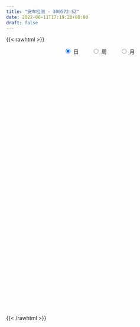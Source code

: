 ```yaml
---
title: "安车检测 - 300572.SZ"
date: 2022-06-11T17:19:20+08:00
draft: false
---
```

{{< rawhtml >}}
    <div style="text-align: center">
        <label style="padding: 1rem;"><input style="margin-right: .5rem" type="radio" name="period" value="D" checked onclick="period_change(this)">日</label>
        <label style="padding: 1rem;"><input style="margin-right: .5rem" type="radio" name="period" value="W" onclick="period_change(this)">周</label>
        <label style="padding: 1rem;"><input style="margin-right: .5rem" type="radio" name="period" value="M" onclick="period_change(this)">月</label>
    </div>
    <div id="chart" style="height: 700px;"></div> 
    <script type="text/javascript">
        const D_v = [38561.6,26951.64,22403.32,25959.67,32285.0,26067.26,25053.51,34937.51,52920.98,84174.08,85680.42,35078.45,27443.1,30600.08,26650.37,31018.26,20229.41,28082.75,38956.59,32155.82,25988.93,48010.7,35276.04,24469.63,32329.66,16060.84,16503.93,25316.09,36172.84,28804.0,30591.18,39360.84,38130.47,25848.82,35012.65,43923.08,45308.66,34167.14,32273.47,33533.58,40845.63,36084.27,30926.57,30428.65,47215.96,43029.74,42219.17,28127.82,34902.03,30692.8,27466.73,30057.96,31507.03,26883.27,44883.21,39118.96,25297.23,17952.76,28044.41,14212.93,15021.92,16577.04,24109.4,12825.44,19770.7,30389.73,40807.04,23699.47,35492.89,19353.09,20071.23,17298.8,35623.14,33160.68,32411.2,25526.12,22327.97,24805.65,26069.44,16424.14,20579.61,19371.6,28973.4,20246.14,16655.04,13176.26,22101.85,15991.85,20021.45,25331.31,24820.16,12639.06,17417.78,12302.18,22304.8,41258.61,61961.13,131548.35,109891.61,104665.28,74171.48,63430.2,90867.68,53731.15,141803.36,67373.51,61582.52,45355.3,43424.94,55350.15,84083.34,72860.74,70276.15,66358.39,39527.94,48516.38,40654.15,36307.07,48959.79,72696.16,57373.33,46498.14,35871.37,74916.93,34701.44,42687.44,29028.78,23261.04,25368.34,41678.63,35783.4,21136.2,30067.4,35473.38,14926.67,29788.45,15111.0,19832.0,30995.11,24300.33,27617.23,32252.96,21890.94,56149.11,28191.63,38504.29,35101.32,47413.95,42715.81,29060.42,40483.98,90698.31,40018.5,61858.37,42909.29,30654.57,28497.02,42291.73,43364.08,30743.57,39473.49,29750.36,64830.32,36058.81,39919.43,30451.07,25673.48,42161.75,42537.27,38440.27,21571.59,27150.92,18117.35,16752.9,17532.51,21266.01,13955.03,16814.71,10139.72,13702.54,14770.56,21096.83,36980.73,21453.04,33223.48,29198.33,25344.57,16548.0,19447.72,24807.01,26815.29,24316.0,14006.54,36438.79,21833.4,18331.57,14608.81,15469.8,13000.03,12987.89,14161.41,12242.42,7981.0,10174.33,9914.06,11457.96,15394.15,14384.58,18488.32,10132.73,16468.66,12943.17,8608.7,32001.26,36499.53,15624.27,12891.48,12469.28,15091.21,12212.9,23260.42,21763.03,45779.68,52060.78,30531.33,47824.84,58903.77,26254.67,41045.5,68907.77,45295.01,22944.37,19765.91,19775.85,24383.52,22380.27,13671.74,13250.97,47692.35,27825.74,27957.47,17924.25,40106.72,25081.11,79437.14,71990.33,35456.83,83775.08,49736.64,43122.24,54552.77,33460.27,30709.49,41861.0,39763.9,38010.09,25404.41,17786.96,22355.96,29484.5,20502.65,19546.8,18946.02,50558.28,33603.01,19751.05,31008.2,34624.69,19272.72,17671.73,23234.21,18766.42,42899.02,36051.32,22470.62,21432.05,15996.76,26699.8,25078.4,30385.09,24357.25,35236.63,29726.72,20023.47,25613.35,20314.91,24593.88,29761.48,46704.83,28633.19,46926.06,31946.02,41530.47,36717.44,32535.86,36525.28,18477.02,17348.75,17967.34,29468.3,31197.43,22065.59,25652.98,19734.58,19789.88,29624.88,14696.71,12905.31,26424.28,42374.71,20972.4,39548.0,21967.07,82790.17,25907.23,23066.78,25359.09,23966.47,22691.52,20808.28,32911.61,26025.61,27158.04,22030.67,25573.01,51671.38,24395.16,23266.9,41656.68,23534.79,24606.88,21351.4,28219.3,15636.81,17464.11,11428.88,25549.88,25536.96,16624.89,23029.38,14800.52,33852.86,21488.01,10884.37,9184.64,29814.37,26417.37,28506.99,51091.83,24554.0,26563.72,50344.55,23705.96,21229.11,20117.2,15801.74,43306.44,89121.34,74225.94,32566.06,61884.65,36113.24,38892.23,32289.0,92690.01,62004.13,45694.39,49612.18,30684.63,70237.36,47981.51,39712.22,28670.79,99153.82,49991.58,102834.64,47230.82,74977.41,30206.41,31697.25,33701.5,26230.78,28127.23,36251.27,41420.22,29761.8,34464.88,51730.38,44711.58,31809.89,31716.73,42551.26,39111.27,20271.24,36991.25,78085.73,158451.4,176985.58,119817.06,223589.54,128224.78,109558.8,106798.03,310388.22,313688.84,216608.84,198816.02,174687.83,107089.68,81615.0,87086.5,157827.54,124000.32,76523.5,98513.97,78067.46,98512.44,84980.9,81988.4,201045.32,96158.87,65536.53,122742.9,89728.7,70162.26,45101.88,56263.39,57276.23,81431.49,135399.82,76191.7,56809.7,41440.43,33570.07,47849.92,48499.78,35955.3,51943.0,55787.27,48611.98,46801.39,44685.0,63791.0,63927.65,53485.65,32368.0,37046.0,32525.0,22923.53,34203.0,31195.0,26147.0,30733.0,28962.97,28843.93,36687.6,32304.92,37927.0,37429.88,45342.24,35472.91,48796.42,25167.28,25465.42,68550.78,40179.9,31795.95,30485.26,39948.0,83029.61,47928.0,46568.7,41022.1,65527.39,36689.14,27492.22,32383.35,30013.39,41378.97,33529.0,27525.0,43944.92,33204.35,29958.31,24576.16,63134.96,41709.93,59435.76,33537.12,43563.48,49796.24,32984.0,41272.28,48879.46,44418.56,51485.46,40986.04,44518.7,32577.6,73789.57]
const D_histogram = [0.0,-0.0408433048,-0.117815771,-0.2150442755,-0.0053989583,0.1182152652,0.1224451169,0.0807024695,0.2387021382,0.6694230431,0.737710526,0.8664937042,0.909596676,0.9674164072,1.0356061409,0.9480073406,0.7773200348,0.576408567,0.2604723943,0.0454006448,-0.1578216095,-0.2226266682,-0.1610320189,-0.1130572562,-0.0777909405,-0.0534378037,0.0075926926,0.1815690117,0.5246554776,0.7905445559,0.8104273095,0.7612970262,0.8037681431,0.7649396162,0.8132922047,0.5047431522,0.5733654588,0.6188548771,0.4348134559,0.0179222533,-0.2091184981,-0.3564784975,-0.3311251859,-0.1706512826,-0.2564271475,-0.4423270334,-0.7893575891,-0.9953052361,-0.7449340204,-0.6820178856,-0.4403101848,-0.3815569826,-0.3956522222,-0.2540174988,0.1672802644,0.1421511491,-0.0456482181,-0.0950755868,-0.2125959362,-0.4267772674,-0.6051040621,-0.7176835796,-0.8013001028,-0.8918241963,-0.877153312,-0.7263950387,-0.3357667103,-0.0053193954,0.2471227969,0.3730585459,0.5226550297,0.6046579588,0.4426974626,0.2010388512,0.0977736929,-0.0514047997,-0.208660003,-0.4413922793,-0.6418555195,-0.7660874322,-0.6926053016,-0.552356497,-0.2665863948,-0.2217912649,-0.2590396999,-0.321555888,-0.3135745351,-0.457030613,-0.5630366011,-0.7331794576,-0.8793249889,-0.9720461633,-0.8518982065,-0.7769069305,-0.7113195968,-0.607494709,-0.6828724431,-1.2281855863,-1.6626881302,-1.9807481409,-2.1038045619,-2.0148949671,-1.8621206917,-1.6584037393,-1.6000494079,-1.3871579164,-1.1007202765,-0.8617405388,-0.5801071637,-0.3585711336,0.0519027257,0.3262286682,0.6251781949,0.7846188175,0.7883974418,0.8132305269,0.8104524102,0.8122791112,0.9024751152,1.0891373872,1.1370095829,1.1840490926,1.1641371572,1.2716832046,1.3012479483,1.1740352662,1.0348751524,0.8535959815,0.6911272592,0.6909799651,0.6793245243,0.6518605598,0.5104193113,0.3127250172,0.1896168342,0.0726922454,0.0090031247,-0.1003256531,-0.2603803983,-0.3334790215,-0.3883265202,-0.3169315613,-0.3296129026,-0.375068486,-0.3823072484,-0.3764669802,-0.4237802752,-0.3835385703,-0.4409023256,-0.4565139051,-0.45877522,-0.1560288808,0.0320051345,0.3443407419,0.5144880372,0.6403056193,0.665827404,0.5592599061,0.6326747211,0.6457679877,0.6801596271,0.692638754,0.832740446,0.8872378668,0.938722517,0.9254062979,0.8030544724,0.589503207,0.3171538332,-0.0001929151,-0.2333803696,-0.4221222455,-0.545346812,-0.6274619268,-0.5689475059,-0.4649031975,-0.4407389959,-0.3960666848,-0.3227485991,-0.2416036857,-0.1458544457,-0.0456383984,0.1492307347,0.2856574239,0.2627789431,0.178303891,0.1083828338,0.0280279305,-0.0406783638,-0.0760529416,-0.0272431542,-0.0130423275,-0.0084848988,0.0893642213,0.1005929907,0.0458628971,-0.0423390097,-0.0823443713,-0.0777308892,-0.1147771159,-0.056392185,-0.012600742,0.032540418,0.0454545354,0.1018446279,0.1497494245,0.1499162925,0.1900109449,0.225793239,0.2341460525,0.2236968879,0.1721447944,0.1379835793,0.198523711,0.3013930134,0.360258065,0.3697662546,0.2901995913,0.1455485956,0.0273437148,0.0154500593,-0.0032499985,-0.0328866018,-0.0805129976,-0.177578192,-0.3154538524,-0.4581985364,-0.5105902978,-0.5483891144,-0.3740607021,-0.2416251782,-0.2114003351,-0.1927349411,-0.0950619519,-0.1257179157,-0.1870511604,-0.1682443172,-0.1540546567,-0.2337727633,-0.2546814037,-0.2625799396,-0.2593969371,-0.1148267872,-0.0542425542,0.1223181528,0.303962201,0.3885946105,0.5519658448,0.6355277857,0.6976993947,0.6031302912,0.5351555196,0.4185464585,0.3710633971,0.3455762261,0.2603956045,0.1448629825,0.0479413854,-0.0738251412,-0.1497293323,-0.2263909754,-0.2734655883,-0.305286378,-0.1618092395,-0.1281240889,-0.1085686958,-0.0890745874,-0.1227682696,-0.10925721,-0.0915072743,-0.1050075957,-0.0701393833,-0.1106454903,-0.1838938239,-0.1706589821,-0.1909531868,-0.1567351816,-0.1931711279,-0.2702649402,-0.2679912097,-0.2588758389,-0.2728016683,-0.3100283166,-0.3349506549,-0.3609400025,-0.3732877148,-0.3372964305,-0.3161593435,-0.3168453855,-0.3591695726,-0.3269133928,-0.3369258804,-0.3261900386,-0.2186677437,-0.097101165,0.0207349247,0.0980995626,0.122205772,0.1286191805,0.194789517,0.2357893645,0.2870440944,0.2782058096,0.2468478568,0.2567012462,0.1917279459,0.151746824,0.1151404441,0.0631605266,0.1215501924,0.1545201954,0.1554372354,0.1045910981,-0.0234972128,-0.129413602,-0.2047367856,-0.2200934698,-0.2131502463,-0.1672191464,-0.0931342692,-0.0318779483,0.0443644228,0.0703805258,0.0755169146,0.082441166,0.116738553,0.1450690657,0.1359350511,0.1768783067,0.1707165507,0.1866565054,0.1902994687,0.2130518103,0.2039835784,0.1717903962,0.1608605563,0.1819716164,0.2152620989,0.2131073344,0.2387793719,0.2474557041,0.1908537906,0.1692592221,0.1429112309,0.1184684278,0.066874953,-0.0125855526,-0.0944694343,-0.0878487684,-0.1222666802,-0.1350133218,-0.066830538,-0.0043133531,0.0309636687,0.060648941,0.0947076805,0.1492898269,0.0610098826,0.0248834514,0.0124339219,0.0665030321,0.1248172326,0.1786217032,0.1765941504,0.264358582,0.2583335097,0.2653640034,0.2368462699,0.2080625514,0.2152465073,0.197520225,0.1461526178,0.0939278892,0.147074175,0.1552918913,0.0784049787,0.018398342,-0.0853602487,-0.1381558298,-0.1603935036,-0.1536504718,-0.1427860618,-0.1257534839,-0.0952502498,-0.0666202777,-0.0468951858,-0.0534621142,-0.0754040948,-0.0584356929,-0.0522968805,-0.0703792257,-0.1235944374,-0.1408757323,-0.1369600525,-0.1387969255,-0.0742654953,0.0720467347,0.2707179207,0.3877903778,0.5532728467,0.5904667312,0.5267254892,0.4056900324,0.5847393993,0.7777840978,0.8407111985,0.9457798971,0.8073080362,0.7143379209,0.5337939132,0.3442604991,0.4033035436,0.2274001096,0.0897145612,-0.120388146,-0.2669511797,-0.2377619373,-0.3387190531,-0.3281992819,-0.5481925854,-0.7454464176,-0.8385506449,-0.7523703383,-0.6727690173,-0.6267341518,-0.5829393845,-0.4872708102,-0.4689305768,-0.4581075821,-0.544055099,-0.5904608328,-0.6083040982,-0.5727379549,-0.5310582982,-0.5031139295,-0.4668659955,-0.4396513517,-0.4383066571,-0.440122891,-0.4000641598,-0.3413288958,-0.3236045393,-0.361770907,-0.3121659967,-0.2100748083,-0.1093153488,-0.0137852402,0.0447728372,0.0923020435,0.1097949799,0.1232489268,0.1280797127,0.1135588017,0.1333597265,0.1643964892,0.1564397781,0.1706901537,0.1364584782,0.0848098362,0.0298641987,0.0190603541,0.0147486374,0.0376728319,0.0483006077,0.0977790852,0.1202904036,0.1282740421,0.0932559493,0.0456718941,-0.0833409434,-0.1811339038,-0.1944691134,-0.1939306811,-0.0955761842,-0.0155172077,0.0393403847,0.0869240268,0.1412958533,0.1750520737,0.207120005,0.2321475674,0.2509212653,0.2635809371,0.2724204137,0.2688467119,0.2908906155,0.2920728464,0.250095592,0.2241787884,0.1887543648,0.1717719054,0.1483401352,0.1447306558,0.1565956318,0.1854770983,0.2205347108,0.2162796858,0.1979633745,0.148368335,0.1580112838]
const D_fast = [0.0,-0.0510541311,-0.1574805399,-0.3084701134,-0.1001745357,0.0529935041,0.0878346351,0.066267605,0.2839428082,0.8820194739,1.1347345883,1.4801411926,1.7506433334,2.0503171664,2.3774084353,2.5268114702,2.550454173,2.4936448471,2.2428267729,2.0391051846,1.7964275279,1.6759658022,1.6973024468,1.7170128954,1.7328314759,1.7438251619,1.8067538313,2.0261224033,2.5003727386,2.9638979559,3.1863875368,3.3275815101,3.5709946628,3.7234010399,3.9750766796,3.7927134152,4.0046770865,4.204880224,4.1295421668,3.7171315275,3.4378111516,3.2013315278,3.143903543,3.2617146257,3.1118319739,2.8153503296,2.2709803766,1.8162064206,1.8803441312,1.7727557946,1.9043859493,1.8677499058,1.7547416106,1.8328719593,2.2959897886,2.3063984606,2.1071870388,2.0339907735,1.86332144,1.5424457919,1.2128429817,0.9208425693,0.6369010204,0.3234208778,0.1188034342,0.0879629477,0.3946495986,0.7237670646,1.0379899561,1.2571903417,1.5374505829,1.7706180016,1.7193318711,1.5279329725,1.4491112375,1.2870815449,1.0776613408,0.7345809947,0.3736538746,0.0579001039,-0.0417690909,-0.0396094105,0.179514093,0.1688614066,0.0668530466,-0.0760521135,-0.1464643943,-0.4041781255,-0.6509432639,-1.0043809847,-1.3703577633,-1.7060904786,-1.7989170734,-1.9181525301,-2.0303950955,-2.0784438849,-2.3245397298,-3.1768992695,-4.027073846,-4.840320892,-5.4893284535,-5.9041426005,-6.216898498,-6.4277824803,-6.769440501,-6.9033384886,-6.8920809178,-6.8685363148,-6.7319297306,-6.6000364839,-6.1765869432,-5.8207038336,-5.3654597582,-5.0098644312,-4.8089864465,-4.5808457297,-4.3810107439,-4.176114265,-3.8602994822,-3.4013528635,-3.069228272,-2.7261764892,-2.4550541353,-2.0295872867,-1.6747105559,-1.5084144214,-1.3888557472,-1.3567359226,-1.3464228302,-1.173825133,-1.0156494428,-0.8801482673,-0.893984688,-1.0134977278,-1.0892017022,-1.1879532297,-1.2493915691,-1.3838017602,-1.608951605,-1.7654199836,-1.9173491123,-1.9251870438,-2.0202716107,-2.1594943157,-2.26230989,-2.350586367,-2.5038447307,-2.5594876684,-2.7270770051,-2.8568170608,-2.9737721807,-2.7100330618,-2.5139977628,-2.11557697,-1.8168076654,-1.5309136784,-1.3389350428,-1.3056875642,-1.0741040688,-0.8995688053,-0.6951372592,-0.5094984437,-0.1612116402,0.1150952473,0.4012605267,0.6192958821,0.6977076747,0.631532211,0.4384712955,0.1210763185,-0.1704562285,-0.4647286657,-0.7242899352,-0.9632705317,-1.0469929873,-1.0591744783,-1.1451950256,-1.1995393857,-1.2069084498,-1.1861644579,-1.1268788293,-1.0380723816,-0.8058955649,-0.5980545197,-0.5552382647,-0.595137344,-0.6379626928,-0.7113106134,-0.7901864986,-0.8445743119,-0.802575313,-0.7916350681,-0.7891988641,-0.6690086888,-0.6326316717,-0.675896041,-0.7746827002,-0.8352741546,-0.8500933949,-0.9158339006,-0.8715470159,-0.8309057584,-0.777629494,-0.7533517427,-0.6715004932,-0.5861583405,-0.5485123993,-0.4609150107,-0.3686844069,-0.3017950802,-0.2563200228,-0.2648359177,-0.264501238,-0.1543301786,0.0238873771,0.172816945,0.2747666982,0.2677499328,0.159486086,0.0481171339,0.0400859932,0.0205734358,-0.0172848179,-0.0850394632,-0.2264992056,-0.4432383291,-0.7005326472,-0.880571983,-1.0554680783,-0.9746548414,-0.9026256121,-0.9252508528,-0.9547691941,-0.8808616929,-0.9429471356,-1.0510431703,-1.0742974065,-1.0986214102,-1.2367827076,-1.3213616989,-1.3949052198,-1.4565714515,-1.3407079983,-1.293684404,-1.0865441588,-0.8289095603,-0.6471284981,-0.3457658027,-0.1033219154,0.1332745423,0.1894880116,0.2553021199,0.2433296734,0.2886124613,0.3495193468,0.3294376263,0.2501207499,0.1651844992,0.0249616873,-0.0883748369,-0.2216342239,-0.3370752339,-0.445217618,-0.3421927893,-0.3405386611,-0.3481254419,-0.3508999803,-0.4152857299,-0.4290889728,-0.4342158556,-0.4739680761,-0.4566347094,-0.524802189,-0.6440239786,-0.6734538823,-0.7414863837,-0.7464521739,-0.8311809021,-0.9758409496,-1.0405650215,-1.0961686104,-1.1782948568,-1.2930285843,-1.4016885863,-1.5179129345,-1.6235825756,-1.671915399,-1.7298181477,-1.8097155361,-1.9418321164,-1.9913042847,-2.0855482425,-2.1563599103,-2.1035045513,-2.0062132638,-1.883193443,-1.7813039145,-1.7266462621,-1.6880780585,-1.5732103427,-1.4732631541,-1.3502474006,-1.289534233,-1.2591802216,-1.1851515207,-1.2021928345,-1.2042372504,-1.2120585192,-1.2482483051,-1.1594710912,-1.0878710393,-1.0480946905,-1.0727930533,-1.2067556674,-1.3450254571,-1.4715328371,-1.5419128887,-1.5882572268,-1.5841309135,-1.5333296036,-1.4800427698,-1.392709293,-1.3490980585,-1.3250824411,-1.2975478982,-1.2340658729,-1.1694680938,-1.1446183456,-1.0594555133,-1.0229381317,-0.9603340506,-0.9091162201,-0.8331009259,-0.7911732632,-0.7804188464,-0.7511335473,-0.684529583,-0.5974235758,-0.5463015067,-0.4609346263,-0.390394368,-0.3992828339,-0.3785625968,-0.3691827803,-0.3640084765,-0.398883213,-0.4814901068,-0.5869913471,-0.6023328733,-0.6673174551,-0.7138174271,-0.6623422778,-0.6009034312,-0.5578854923,-0.5130379847,-0.4553023251,-0.3633977219,-0.4364251956,-0.4663307639,-0.475671813,-0.4049769447,-0.3154584361,-0.2169985397,-0.1748775549,-0.0210234778,0.0375348273,0.1109063219,0.1416001558,0.1648320753,0.225827658,0.2574814318,0.2426519791,0.2139092229,0.3038240524,0.3508647416,0.2935790736,0.2381720224,0.1130733695,0.025738831,-0.0365972187,-0.0682668049,-0.0930989103,-0.1075047034,-0.1008140317,-0.0888391291,-0.0808378336,-0.1007702905,-0.1415632948,-0.1392038162,-0.1461392239,-0.1818163755,-0.2659301966,-0.3184304246,-0.3487547579,-0.3852908622,-0.3393258059,-0.1750018922,0.0913487739,0.3053688255,0.6091695061,0.7939800734,0.8619202037,0.842307255,1.1675414718,1.5550321946,1.8281370949,2.1696507679,2.233005916,2.3186202809,2.2715247516,2.1680564622,2.3279253927,2.2088719861,2.093615078,1.8534153343,1.6401145056,1.6098632637,1.4242263846,1.3526963353,0.9956548854,0.6120394488,0.3092975603,0.2073852823,0.1187943491,0.0081456766,-0.0937944022,-0.1199435305,-0.2188359413,-0.3225398421,-0.5445011337,-0.7385220758,-0.9084413657,-1.0160597112,-1.107144629,-1.2049787427,-1.2854473076,-1.3681455017,-1.4763774714,-1.588224428,-1.6481817367,-1.6747786967,-1.7379554751,-1.8665645695,-1.8950011584,-1.8454286721,-1.7719980498,-1.6799142512,-1.6101629645,-1.5395582474,-1.4946165659,-1.4503503874,-1.4134996733,-1.3996308839,-1.3464900275,-1.2743541425,-1.243200909,-1.186277995,-1.1863950509,-1.2168412338,-1.2643208218,-1.2703595778,-1.2709841352,-1.2386417326,-1.215938805,-1.1420155561,-1.0894316369,-1.0493794878,-1.0610835933,-1.097249675,-1.2470977483,-1.3901741847,-1.4521266727,-1.5000709106,-1.4256104598,-1.3494307851,-1.2847380966,-1.2154234478,-1.125727658,-1.0482084192,-0.9643604866,-0.8812960324,-0.7997920181,-0.7212371121,-0.644292532,-0.5806545558,-0.4858879983,-0.4116875559,-0.3911409123,-0.3610130187,-0.3492488512,-0.3232883342,-0.3096350706,-0.2770618861,-0.2260480021,-0.150797261,-0.0606059709,-0.0107910744,0.0203834579,0.0078805022,0.0570262719]
const D_slow = [0.0,-0.0102108262,-0.039664769,-0.0934258378,-0.0947755774,-0.0652217611,-0.0346104819,-0.0144348645,0.04524067,0.2125964308,0.3970240623,0.6136474884,0.8410466574,1.0829007592,1.3418022944,1.5788041296,1.7731341383,1.91723628,1.9823543786,1.9937045398,1.9542491374,1.8985924704,1.8583344657,1.8300701516,1.8106224165,1.7972629655,1.7991611387,1.8445533916,1.975717261,2.1733534,2.3759602274,2.5662844839,2.7672265197,2.9584614237,3.1617844749,3.287970263,3.4313116277,3.5860253469,3.6947287109,3.6992092742,3.6469296497,3.5578100253,3.4750287289,3.4323659082,3.3682591214,3.257677363,3.0603379657,2.8115116567,2.6252781516,2.4547736802,2.344696134,2.2493068884,2.1503938328,2.0868894581,2.1287095242,2.1642473115,2.152835257,2.1290663603,2.0759173762,1.9692230593,1.8179470438,1.6385261489,1.4382011232,1.2152450741,0.9959567461,0.8143579865,0.7304163089,0.72908646,0.7908671592,0.8841317957,1.0147955532,1.1659600429,1.2766344085,1.3268941213,1.3513375445,1.3384863446,1.2863213439,1.175973274,1.0155093942,0.8239875361,0.6508362107,0.5127470865,0.4461004878,0.3906526715,0.3258927465,0.2455037745,0.1671101408,0.0528524875,-0.0879066628,-0.2712015272,-0.4910327744,-0.7340443152,-0.9470188669,-1.1412455995,-1.3190754987,-1.4709491759,-1.6416672867,-1.9487136833,-2.3643857158,-2.8595727511,-3.3855238915,-3.8892476333,-4.3547778063,-4.7693787411,-5.169391093,-5.5161805722,-5.7913606413,-6.006795776,-6.1518225669,-6.2414653503,-6.2284896689,-6.1469325018,-5.9906379531,-5.7944832487,-5.5973838883,-5.3940762566,-5.191463154,-4.9883933762,-4.7627745974,-4.4904902506,-4.2062378549,-3.9102255818,-3.6191912925,-3.3012704913,-2.9759585042,-2.6824496877,-2.4237308996,-2.2103319042,-2.0375500894,-1.8648050981,-1.694973967,-1.5320088271,-1.4044039993,-1.326222745,-1.2788185364,-1.2606454751,-1.2583946939,-1.2834761072,-1.3485712067,-1.4319409621,-1.5290225921,-1.6082554825,-1.6906587081,-1.7844258296,-1.8800026417,-1.9741193867,-2.0800644555,-2.1759490981,-2.2861746795,-2.4003031558,-2.5149969608,-2.554004181,-2.5460028973,-2.4599177119,-2.3312957026,-2.1712192977,-2.0047624467,-1.8649474702,-1.7067787899,-1.545336793,-1.3752968862,-1.2021371977,-0.9939520862,-0.7721426195,-0.5374619903,-0.3061104158,-0.1053467977,0.042029004,0.1213174623,0.1212692335,0.0629241411,-0.0426064202,-0.1789431232,-0.3358086049,-0.4780454814,-0.5942712808,-0.7044560297,-0.8034727009,-0.8841598507,-0.9445607721,-0.9810243836,-0.9924339832,-0.9551262995,-0.8837119435,-0.8180172078,-0.773441235,-0.7463455266,-0.7393385439,-0.7495081349,-0.7685213703,-0.7753321588,-0.7785927407,-0.7807139654,-0.7583729101,-0.7332246624,-0.7217589381,-0.7323436905,-0.7529297834,-0.7723625057,-0.8010567847,-0.8151548309,-0.8183050164,-0.8101699119,-0.7988062781,-0.7733451211,-0.735907765,-0.6984286918,-0.6509259556,-0.5944776459,-0.5359411327,-0.4800169108,-0.4369807121,-0.4024848173,-0.3528538896,-0.2775056362,-0.18744112,-0.0949995564,-0.0224496585,0.0139374904,0.0207734191,0.0246359339,0.0238234343,0.0156017838,-0.0045264656,-0.0489210136,-0.1277844767,-0.2423341108,-0.3699816852,-0.5070789638,-0.6005941394,-0.6610004339,-0.7138505177,-0.762034253,-0.7857997409,-0.8172292199,-0.86399201,-0.9060530893,-0.9445667535,-1.0030099443,-1.0666802952,-1.1323252801,-1.1971745144,-1.2258812112,-1.2394418497,-1.2088623116,-1.1328717613,-1.0357231087,-0.8977316475,-0.7388497011,-0.5644248524,-0.4136422796,-0.2798533997,-0.1752167851,-0.0824509358,0.0039431207,0.0690420218,0.1052577675,0.1172431138,0.0987868285,0.0613544954,0.0047567516,-0.0636096455,-0.13993124,-0.1803835499,-0.2124145721,-0.2395567461,-0.2618253929,-0.2925174603,-0.3198317628,-0.3427085814,-0.3689604803,-0.3864953261,-0.4141566987,-0.4601301547,-0.5027949002,-0.5505331969,-0.5897169923,-0.6380097743,-0.7055760093,-0.7725738118,-0.8372927715,-0.9054931886,-0.9830002677,-1.0667379314,-1.1569729321,-1.2502948608,-1.3346189684,-1.4136588043,-1.4928701506,-1.5826625438,-1.664390892,-1.7486223621,-1.8301698717,-1.8848368076,-1.9091120989,-1.9039283677,-1.8794034771,-1.8488520341,-1.8166972389,-1.7679998597,-1.7090525186,-1.637291495,-1.5677400426,-1.5060280784,-1.4418527669,-1.3939207804,-1.3559840744,-1.3271989633,-1.3114088317,-1.2810212836,-1.2423912347,-1.2035319259,-1.1773841514,-1.1832584546,-1.2156118551,-1.2667960515,-1.3218194189,-1.3751069805,-1.4169117671,-1.4401953344,-1.4481648215,-1.4370737158,-1.4194785843,-1.4005993557,-1.3799890642,-1.3508044259,-1.3145371595,-1.2805533967,-1.23633382,-1.1936546824,-1.146990556,-1.0994156888,-1.0461527363,-0.9951568416,-0.9522092426,-0.9119941035,-0.8665011994,-0.8126856747,-0.7594088411,-0.6997139981,-0.6378500721,-0.5901366245,-0.5478218189,-0.5120940112,-0.4824769043,-0.465758166,-0.4689045542,-0.4925219128,-0.5144841049,-0.5450507749,-0.5788041053,-0.5955117398,-0.5965900781,-0.5888491609,-0.5736869257,-0.5500100056,-0.5126875488,-0.4974350782,-0.4912142153,-0.4881057349,-0.4714799768,-0.4402756687,-0.3956202429,-0.3514717053,-0.2853820598,-0.2207986824,-0.1544576815,-0.0952461141,-0.0432304762,0.0105811506,0.0599612069,0.0964993613,0.1199813336,0.1567498774,0.1955728502,0.2151740949,0.2197736804,0.1984336182,0.1638946608,0.1237962849,0.0853836669,0.0496871515,0.0182487805,-0.0055637819,-0.0222188514,-0.0339426478,-0.0473081764,-0.0661592001,-0.0807681233,-0.0938423434,-0.1114371498,-0.1423357592,-0.1775546923,-0.2117947054,-0.2464939367,-0.2650603106,-0.2470486269,-0.1793691467,-0.0824215523,0.0558966594,0.2035133422,0.3351947145,0.4366172226,0.5828020724,0.7772480969,0.9874258965,1.2238708708,1.4256978798,1.60428236,1.7377308383,1.8237959631,1.924621849,1.9814718764,2.0039005167,1.9738034803,1.9070656853,1.847625201,1.7629454377,1.6808956172,1.5438474709,1.3574858665,1.1478482052,0.9597556207,0.7915633663,0.6348798284,0.4891449823,0.3673272797,0.2500946355,0.13556774,-0.0004460347,-0.148061243,-0.3001372675,-0.4433217562,-0.5760863308,-0.7018648132,-0.8185813121,-0.92849415,-1.0380708143,-1.148101537,-1.2481175769,-1.3334498009,-1.4143509357,-1.5047936625,-1.5828351617,-1.6353538638,-1.662682701,-1.666129011,-1.6549358017,-1.6318602908,-1.6044115458,-1.5735993141,-1.541579386,-1.5131896856,-1.4798497539,-1.4387506316,-1.3996406871,-1.3569681487,-1.3228535291,-1.3016510701,-1.2941850204,-1.2894199319,-1.2857327726,-1.2763145646,-1.2642394126,-1.2397946413,-1.2097220405,-1.1776535299,-1.1543395426,-1.1429215691,-1.1637568049,-1.2090402809,-1.2576575592,-1.3061402295,-1.3300342756,-1.3339135775,-1.3240784813,-1.3023474746,-1.2670235113,-1.2232604929,-1.1714804916,-1.1134435998,-1.0507132835,-0.9848180492,-0.9167129457,-0.8495012678,-0.7767786139,-0.7037604023,-0.6412365043,-0.5851918072,-0.538003216,-0.4950602396,-0.4579752058,-0.4217925419,-0.3826436339,-0.3362743593,-0.2811406816,-0.2270707602,-0.1775799166,-0.1404878328,-0.1009850119]
const D_data = [['2020-05-20', 53.7, 51.1, 50.9, 53.99],['2020-05-21', 51.56, 50.46, 50.46, 51.95],['2020-05-22', 50.88, 49.62, 49.5, 51.49],['2020-05-25', 50.0, 48.75, 48.22, 50.0],['2020-05-26', 48.83, 52.8, 48.82, 53.0],['2020-05-27', 52.9, 52.66, 51.98, 53.98],['2020-05-28', 53.0, 51.6, 50.28, 53.27],['2020-05-29', 52.0, 51.0, 50.2, 52.0],['2020-06-01', 51.0, 53.95, 50.78, 54.44],['2020-06-02', 54.95, 59.35, 54.95, 59.35],['2020-06-03', 58.0, 56.77, 55.18, 58.0],['2020-06-04', 56.21, 58.78, 56.2, 59.19],['2020-06-05', 58.78, 58.99, 57.3, 59.85],['2020-06-08', 60.3, 60.34, 58.41, 62.5],['2020-06-09', 60.09, 61.79, 59.3, 62.9],['2020-06-10', 61.79, 60.79, 58.86, 63.21],['2020-06-11', 61.0, 59.98, 59.0, 61.62],['2020-06-12', 57.65, 59.4, 57.65, 60.24],['2020-06-15', 59.02, 57.17, 57.17, 59.99],['2020-06-16', 58.22, 57.4, 56.73, 58.86],['2020-06-17', 57.4, 56.65, 56.49, 57.9],['2020-06-18', 56.46, 57.78, 56.23, 59.6],['2020-06-19', 58.53, 59.47, 57.42, 59.93],['2020-06-22', 60.0, 59.75, 58.15, 60.18],['2020-06-23', 60.3, 60.0, 59.05, 61.88],['2020-06-24', 60.9, 60.23, 60.0, 61.5],['2020-06-29', 60.06, 61.16, 59.88, 61.68],['2020-06-30', 61.76, 63.55, 61.52, 64.49],['2020-07-01', 63.5, 67.63, 63.0, 69.01],['2020-07-02', 67.62, 69.14, 67.62, 71.66],['2020-07-03', 67.78, 67.8, 65.8, 68.84],['2020-07-06', 67.1, 67.84, 65.83, 69.14],['2020-07-07', 65.72, 69.98, 65.72, 71.53],['2020-07-08', 69.94, 70.01, 69.6, 73.15],['2020-07-09', 70.01, 72.2, 68.58, 73.3],['2020-07-10', 75.0, 68.01, 67.51, 75.0],['2020-07-13', 67.25, 73.0, 67.2, 74.66],['2020-07-14', 72.44, 74.0, 70.38, 75.68],['2020-07-15', 73.26, 71.69, 71.46, 75.77],['2020-07-16', 73.0, 67.85, 67.5, 74.74],['2020-07-17', 68.16, 68.93, 66.81, 72.3],['2020-07-20', 69.99, 69.2, 66.86, 70.43],['2020-07-21', 68.6, 71.26, 68.44, 71.9],['2020-07-22', 70.99, 73.75, 70.3, 75.95],['2020-07-23', 73.0, 71.18, 69.5, 74.23],['2020-07-24', 71.8, 69.38, 66.8, 73.63],['2020-07-27', 68.8, 65.87, 63.7, 68.8],['2020-07-28', 65.88, 65.84, 64.7, 67.91],['2020-07-29', 66.0, 71.37, 65.69, 71.5],['2020-07-30', 70.88, 69.66, 67.8, 71.6],['2020-07-31', 69.39, 72.62, 68.9, 72.99],['2020-08-03', 74.5, 71.14, 70.8, 74.5],['2020-08-04', 71.84, 70.35, 68.69, 73.75],['2020-08-05', 69.66, 72.69, 69.66, 72.97],['2020-08-06', 72.6, 77.99, 71.57, 79.95],['2020-08-07', 78.08, 73.9, 73.3, 79.7],['2020-08-10', 74.97, 71.63, 71.22, 75.55],['2020-08-11', 72.51, 72.97, 72.0, 74.88],['2020-08-12', 72.1, 71.84, 69.5, 72.87],['2020-08-13', 71.06, 69.76, 69.6, 72.32],['2020-08-14', 69.76, 69.0, 67.58, 70.75],['2020-08-17', 68.5, 68.75, 68.18, 69.88],['2020-08-18', 68.15, 68.19, 67.31, 69.25],['2020-08-19', 67.95, 67.14, 67.09, 68.65],['2020-08-20', 67.35, 67.7, 65.0, 68.1],['2020-08-21', 67.6, 69.34, 67.38, 70.5],['2020-08-24', 71.42, 73.5, 71.42, 76.96],['2020-08-25', 73.0, 74.67, 72.27, 76.0],['2020-08-26', 74.97, 75.48, 74.29, 78.3],['2020-08-27', 75.47, 75.29, 74.1, 77.49],['2020-08-28', 74.02, 76.83, 73.26, 78.08],['2020-08-31', 77.62, 77.22, 76.03, 79.55],['2020-09-01', 78.0, 74.54, 73.0, 78.0],['2020-09-02', 74.79, 72.89, 72.47, 75.78],['2020-09-03', 73.9, 74.0, 73.13, 77.65],['2020-09-04', 71.25, 72.95, 71.25, 74.96],['2020-09-07', 73.21, 72.1, 72.0, 74.65],['2020-09-08', 72.1, 70.01, 69.23, 73.47],['2020-09-09', 69.01, 68.96, 67.71, 70.8],['2020-09-10', 71.0, 68.6, 68.1, 71.31],['2020-09-11', 69.5, 70.46, 67.47, 71.93],['2020-09-14', 70.6, 71.46, 69.28, 72.0],['2020-09-15', 72.64, 74.18, 71.99, 74.36],['2020-09-16', 74.18, 71.92, 71.56, 75.2],['2020-09-17', 72.01, 70.77, 69.6, 72.5],['2020-09-18', 69.57, 69.99, 69.4, 71.38],['2020-09-21', 69.9, 70.5, 69.03, 72.6],['2020-09-22', 70.0, 67.94, 67.72, 70.32],['2020-09-23', 68.73, 67.32, 66.7, 68.98],['2020-09-24', 66.49, 65.22, 64.22, 67.35],['2020-09-25', 65.19, 63.96, 62.65, 65.99],['2020-09-28', 63.65, 63.15, 63.03, 64.91],['2020-09-29', 63.85, 65.04, 63.15, 66.49],['2020-09-30', 64.75, 64.2, 63.76, 66.23],['2020-10-09', 65.5, 63.69, 63.2, 65.5],['2020-10-12', 64.5, 63.9, 63.5, 65.5],['2020-10-13', 64.51, 60.99, 60.33, 64.52],['2020-10-14', 60.0, 52.39, 52.09, 60.0],['2020-10-15', 52.3, 49.65, 49.22, 53.0],['2020-10-16', 49.98, 47.23, 46.95, 50.0],['2020-10-19', 47.64, 46.39, 46.0, 47.78],['2020-10-20', 46.39, 46.78, 45.51, 47.43],['2020-10-21', 46.9, 46.09, 46.02, 48.12],['2020-10-22', 45.72, 45.63, 45.44, 46.6],['2020-10-23', 44.39, 42.5, 41.83, 44.88],['2020-10-26', 42.6, 43.21, 41.28, 43.98],['2020-10-27', 43.2, 43.68, 42.79, 44.46],['2020-10-28', 43.78, 42.88, 42.82, 44.29],['2020-10-29', 42.22, 43.38, 41.92, 43.91],['2020-10-30', 43.1, 42.73, 42.55, 44.31],['2020-11-02', 42.7, 45.8, 42.21, 46.23],['2020-11-03', 45.97, 45.22, 44.8, 46.23],['2020-11-04', 45.39, 46.6, 43.62, 47.16],['2020-11-05', 46.86, 45.82, 45.1, 46.96],['2020-11-06', 45.49, 44.13, 43.82, 45.79],['2020-11-09', 44.25, 44.33, 43.92, 45.29],['2020-11-10', 44.34, 43.94, 43.62, 44.88],['2020-11-11', 43.94, 43.92, 43.21, 44.49],['2020-11-12', 44.08, 45.27, 43.81, 45.8],['2020-11-13', 45.34, 47.37, 44.49, 47.42],['2020-11-16', 48.0, 46.54, 46.16, 48.05],['2020-11-17', 46.12, 47.14, 45.11, 47.5],['2020-11-18', 46.74, 46.78, 46.49, 47.38],['2020-11-19', 46.91, 49.1, 46.37, 51.0],['2020-11-20', 49.33, 49.08, 48.21, 49.58],['2020-11-23', 48.85, 47.44, 46.9, 49.1],['2020-11-24', 47.43, 47.09, 47.0, 48.35],['2020-11-25', 47.01, 46.12, 45.97, 47.38],['2020-11-26', 46.0, 45.74, 45.15, 46.48],['2020-11-27', 45.74, 47.61, 45.57, 48.08],['2020-11-30', 47.2, 47.73, 46.34, 48.49],['2020-12-01', 47.43, 47.73, 47.13, 48.03],['2020-12-02', 47.43, 46.1, 46.1, 47.88],['2020-12-03', 45.99, 44.61, 44.59, 46.0],['2020-12-04', 44.4, 44.69, 44.1, 44.91],['2020-12-07', 44.47, 44.04, 43.6, 44.92],['2020-12-08', 44.05, 44.07, 43.61, 44.43],['2020-12-09', 44.16, 42.81, 42.79, 44.4],['2020-12-10', 42.56, 41.11, 41.11, 42.56],['2020-12-11', 41.21, 41.13, 40.54, 41.61],['2020-12-14', 41.4, 40.51, 40.4, 41.4],['2020-12-15', 40.52, 41.63, 39.5, 41.7],['2020-12-16', 41.31, 40.24, 40.2, 42.25],['2020-12-17', 40.26, 39.14, 38.6, 40.6],['2020-12-18', 39.31, 38.91, 38.75, 39.69],['2020-12-21', 39.0, 38.49, 38.25, 39.49],['2020-12-22', 38.25, 37.1, 37.09, 38.8],['2020-12-23', 36.97, 37.55, 36.4, 38.14],['2020-12-24', 37.44, 35.63, 35.6, 37.61],['2020-12-25', 35.25, 35.26, 35.15, 36.09],['2020-12-28', 35.06, 34.66, 34.17, 35.48],['2020-12-29', 35.62, 38.69, 35.62, 39.15],['2020-12-30', 37.93, 38.17, 37.5, 38.65],['2020-12-31', 39.2, 40.88, 39.1, 41.15],['2021-01-04', 41.2, 40.41, 40.3, 41.76],['2021-01-05', 40.49, 40.8, 39.88, 41.09],['2021-01-06', 40.77, 40.18, 39.52, 40.77],['2021-01-07', 41.0, 38.52, 38.15, 41.1],['2021-01-08', 38.99, 40.91, 37.6, 41.14],['2021-01-11', 40.21, 40.67, 40.2, 41.64],['2021-01-12', 40.67, 41.39, 39.94, 41.68],['2021-01-13', 41.2, 41.61, 40.0, 41.89],['2021-01-14', 41.59, 44.08, 41.35, 45.66],['2021-01-15', 44.6, 44.1, 43.14, 44.8],['2021-01-18', 43.81, 44.99, 43.4, 45.74],['2021-01-19', 44.65, 44.97, 44.07, 45.18],['2021-01-20', 44.78, 43.9, 43.58, 45.26],['2021-01-21', 43.7, 42.4, 41.91, 43.88],['2021-01-22', 41.57, 40.72, 39.32, 42.19],['2021-01-25', 40.58, 38.7, 38.58, 40.6],['2021-01-26', 38.72, 38.18, 37.82, 38.96],['2021-01-27', 38.15, 37.33, 37.01, 38.65],['2021-01-28', 37.0, 36.9, 36.81, 38.15],['2021-01-29', 37.99, 36.35, 35.96, 38.0],['2021-02-01', 35.96, 37.51, 35.88, 37.67],['2021-02-02', 37.65, 38.03, 36.6, 38.29],['2021-02-03', 38.02, 36.92, 36.78, 38.08],['2021-02-04', 36.7, 36.92, 36.01, 37.2],['2021-02-05', 36.76, 37.19, 36.56, 37.41],['2021-02-08', 36.9, 37.35, 36.64, 37.75],['2021-02-09', 37.35, 37.72, 37.03, 38.18],['2021-02-10', 37.74, 38.09, 37.24, 38.12],['2021-02-18', 38.3, 39.98, 38.3, 40.83],['2021-02-19', 40.01, 40.19, 39.42, 40.48],['2021-02-22', 40.19, 38.6, 38.59, 41.17],['2021-02-23', 38.49, 37.6, 37.5, 38.79],['2021-02-24', 37.59, 37.37, 37.33, 38.67],['2021-02-25', 37.45, 36.78, 36.58, 37.78],['2021-02-26', 36.48, 36.41, 36.18, 37.09],['2021-03-01', 36.56, 36.39, 36.28, 36.91],['2021-03-02', 36.57, 37.33, 36.13, 37.38],['2021-03-03', 37.1, 36.94, 36.25, 37.32],['2021-03-04', 36.64, 36.75, 36.5, 37.25],['2021-03-05', 36.88, 38.12, 36.78, 38.6],['2021-03-08', 38.19, 37.3, 37.1, 38.34],['2021-03-09', 37.2, 36.31, 35.28, 37.65],['2021-03-10', 36.42, 35.4, 35.29, 36.96],['2021-03-11', 35.51, 35.5, 34.83, 35.82],['2021-03-12', 35.5, 35.79, 35.0, 35.95],['2021-03-15', 35.61, 34.99, 34.93, 35.76],['2021-03-16', 35.03, 36.06, 35.03, 36.66],['2021-03-17', 36.07, 36.01, 35.35, 36.38],['2021-03-18', 36.52, 36.16, 36.05, 36.63],['2021-03-19', 36.16, 35.83, 35.1, 36.45],['2021-03-22', 36.04, 36.51, 35.8, 36.8],['2021-03-23', 36.99, 36.68, 36.18, 37.06],['2021-03-24', 36.62, 36.23, 36.04, 37.16],['2021-03-25', 36.32, 36.88, 36.32, 37.2],['2021-03-26', 36.88, 37.11, 36.57, 37.8],['2021-03-29', 37.01, 36.99, 36.78, 37.46],['2021-03-30', 36.7, 36.86, 36.49, 37.13],['2021-03-31', 36.9, 36.27, 35.8, 37.0],['2021-04-01', 36.22, 36.32, 36.03, 36.45],['2021-04-02', 36.16, 37.66, 36.03, 37.98],['2021-04-06', 37.99, 38.79, 37.51, 39.65],['2021-04-07', 38.85, 38.91, 38.6, 39.27],['2021-04-08', 38.25, 38.75, 38.25, 39.19],['2021-04-09', 38.92, 37.7, 37.45, 39.0],['2021-04-12', 37.68, 36.45, 36.31, 37.68],['2021-04-13', 36.33, 36.14, 35.92, 36.62],['2021-04-14', 36.2, 37.14, 36.2, 38.18],['2021-04-15', 37.02, 36.98, 36.75, 37.77],['2021-04-16', 36.99, 36.7, 36.4, 38.1],['2021-04-19', 36.78, 36.22, 33.5, 36.79],['2021-04-20', 36.22, 35.1, 34.88, 36.7],['2021-04-21', 35.03, 33.74, 33.33, 35.34],['2021-04-22', 33.7, 32.58, 32.29, 33.84],['2021-04-23', 32.56, 32.75, 32.33, 33.15],['2021-04-26', 32.68, 32.2, 31.74, 33.12],['2021-04-27', 33.16, 34.78, 33.16, 35.1],['2021-04-28', 34.0, 34.75, 33.42, 35.16],['2021-04-29', 34.21, 33.63, 33.62, 35.0],['2021-04-30', 34.22, 33.35, 33.2, 34.22],['2021-05-06', 33.35, 34.43, 32.52, 34.45],['2021-05-07', 34.45, 32.8, 32.69, 34.5],['2021-05-10', 32.93, 31.92, 31.85, 32.95],['2021-05-11', 31.84, 32.54, 31.56, 32.6],['2021-05-12', 32.4, 32.31, 32.06, 32.62],['2021-05-13', 32.12, 30.66, 29.85, 32.32],['2021-05-14', 30.63, 30.78, 30.0, 31.08],['2021-05-17', 30.58, 30.5, 30.1, 31.17],['2021-05-18', 30.47, 30.25, 30.02, 30.77],['2021-05-19', 30.6, 32.1, 30.25, 32.11],['2021-05-20', 31.9, 31.36, 31.25, 32.29],['2021-05-21', 31.84, 33.31, 31.84, 34.48],['2021-05-24', 33.34, 34.35, 33.34, 34.9],['2021-05-25', 34.4, 33.98, 33.41, 34.68],['2021-05-26', 33.98, 35.88, 33.25, 36.6],['2021-05-27', 35.88, 35.91, 35.25, 36.8],['2021-05-28', 35.81, 36.48, 35.68, 36.98],['2021-05-31', 36.94, 34.88, 34.64, 36.94],['2021-06-01', 34.9, 35.18, 34.71, 35.83],['2021-06-02', 35.31, 34.42, 34.3, 35.51],['2021-06-03', 35.0, 35.14, 35.0, 36.35],['2021-06-04', 35.15, 35.5, 35.02, 36.35],['2021-06-07', 35.89, 34.7, 34.44, 36.15],['2021-06-08', 34.6, 33.95, 33.71, 34.7],['2021-06-09', 33.95, 33.7, 33.4, 34.19],['2021-06-10', 33.7, 32.8, 32.7, 33.7],['2021-06-11', 32.59, 32.76, 32.03, 33.11],['2021-06-15', 32.64, 32.19, 31.89, 32.96],['2021-06-16', 32.28, 32.02, 31.81, 32.58],['2021-06-17', 32.24, 31.75, 31.52, 32.69],['2021-06-18', 31.8, 34.04, 31.29, 34.19],['2021-06-21', 33.7, 33.0, 32.8, 34.0],['2021-06-22', 32.94, 32.84, 32.6, 33.5],['2021-06-23', 32.82, 32.83, 32.65, 33.47],['2021-06-24', 32.73, 32.0, 31.69, 32.73],['2021-06-25', 31.98, 32.4, 31.83, 32.69],['2021-06-28', 32.41, 32.41, 32.2, 32.65],['2021-06-29', 32.67, 31.9, 31.65, 32.67],['2021-06-30', 32.36, 32.44, 31.76, 32.66],['2021-07-01', 33.16, 31.35, 31.0, 33.35],['2021-07-02', 31.02, 30.45, 30.1, 31.34],['2021-07-05', 30.49, 31.16, 30.34, 31.31],['2021-07-06', 31.49, 30.5, 29.92, 31.49],['2021-07-07', 30.5, 31.0, 30.02, 31.45],['2021-07-08', 31.19, 29.88, 29.8, 31.19],['2021-07-09', 29.91, 28.78, 28.72, 30.05],['2021-07-12', 28.8, 29.25, 28.4, 29.52],['2021-07-13', 29.25, 29.04, 28.5, 29.25],['2021-07-14', 29.09, 28.4, 27.8, 29.09],['2021-07-15', 28.3, 27.6, 27.17, 28.3],['2021-07-16', 27.6, 27.18, 27.09, 27.71],['2021-07-19', 27.2, 26.59, 26.4, 27.24],['2021-07-20', 26.52, 26.19, 26.01, 26.89],['2021-07-21', 26.3, 26.39, 26.1, 27.0],['2021-07-22', 26.31, 25.9, 25.66, 26.46],['2021-07-23', 25.92, 25.22, 24.75, 25.96],['2021-07-26', 25.05, 24.09, 24.0, 25.8],['2021-07-27', 24.28, 24.49, 24.16, 25.6],['2021-07-28', 24.63, 23.51, 23.1, 24.63],['2021-07-29', 23.53, 23.25, 22.98, 24.09],['2021-07-30', 23.14, 24.3, 23.03, 24.57],['2021-08-02', 24.36, 24.7, 24.05, 25.25],['2021-08-03', 24.7, 25.0, 24.65, 25.77],['2021-08-04', 24.92, 24.8, 24.53, 25.12],['2021-08-05', 24.83, 24.23, 24.09, 24.83],['2021-08-06', 24.07, 23.93, 23.66, 24.41],['2021-08-09', 23.93, 24.75, 23.69, 24.87],['2021-08-10', 24.77, 24.65, 24.47, 25.08],['2021-08-11', 24.98, 25.0, 24.6, 25.11],['2021-08-12', 25.02, 24.36, 24.32, 25.44],['2021-08-13', 24.11, 23.96, 23.8, 24.37],['2021-08-16', 23.95, 24.41, 23.75, 24.57],['2021-08-17', 24.43, 23.3, 23.24, 24.45],['2021-08-18', 23.31, 23.27, 23.04, 23.46],['2021-08-19', 23.27, 23.02, 22.99, 23.45],['2021-08-20', 23.06, 22.47, 21.95, 23.18],['2021-08-23', 22.44, 23.76, 22.44, 23.88],['2021-08-24', 23.76, 23.62, 23.42, 24.08],['2021-08-25', 23.77, 23.26, 23.15, 24.9],['2021-08-26', 23.2, 22.41, 22.41, 23.25],['2021-08-27', 21.31, 20.82, 19.91, 21.7],['2021-08-30', 20.59, 20.23, 20.06, 20.83],['2021-08-31', 20.31, 19.81, 19.53, 20.4],['2021-09-01', 19.67, 19.96, 19.5, 20.35],['2021-09-02', 19.97, 19.85, 19.62, 20.17],['2021-09-03', 19.86, 20.13, 19.52, 20.4],['2021-09-06', 20.13, 20.5, 20.02, 20.58],['2021-09-07', 20.59, 20.45, 20.03, 20.59],['2021-09-08', 20.36, 20.81, 20.28, 20.86],['2021-09-09', 20.82, 20.3, 20.3, 20.87],['2021-09-10', 20.3, 19.98, 19.9, 20.38],['2021-09-13', 20.01, 19.9, 19.74, 20.19],['2021-09-14', 19.88, 20.24, 19.88, 21.2],['2021-09-15', 20.46, 20.25, 19.89, 20.48],['2021-09-16', 20.05, 19.76, 19.75, 20.24],['2021-09-17', 19.99, 20.42, 19.9, 21.19],['2021-09-22', 19.7, 19.89, 19.69, 20.18],['2021-09-23', 20.0, 20.17, 19.88, 20.55],['2021-09-24', 20.54, 20.06, 19.96, 20.75],['2021-09-27', 20.06, 20.38, 19.79, 20.49],['2021-09-28', 20.3, 20.04, 19.91, 20.31],['2021-09-29', 19.88, 19.65, 19.65, 19.91],['2021-09-30', 19.85, 19.8, 19.7, 19.9],['2021-10-08', 19.96, 20.24, 19.88, 20.37],['2021-10-11', 20.35, 20.58, 20.32, 20.95],['2021-10-12', 20.35, 20.28, 20.09, 20.49],['2021-10-13', 20.26, 20.77, 20.22, 20.83],['2021-10-14', 20.78, 20.75, 20.55, 20.86],['2021-10-15', 20.72, 19.89, 19.85, 20.72],['2021-10-18', 19.9, 20.18, 19.6, 20.38],['2021-10-19', 20.4, 20.04, 19.97, 20.4],['2021-10-20', 20.05, 19.96, 19.9, 20.2],['2021-10-21', 20.0, 19.42, 19.38, 20.0],['2021-10-22', 19.1, 18.67, 18.47, 19.24],['2021-10-25', 18.58, 18.09, 17.94, 18.58],['2021-10-26', 18.21, 18.85, 18.21, 19.8],['2021-10-27', 18.6, 18.1, 18.08, 18.83],['2021-10-28', 17.86, 18.06, 17.56, 18.82],['2021-10-29', 17.88, 19.06, 17.58, 19.49],['2021-11-01', 18.86, 19.23, 18.81, 19.39],['2021-11-02', 19.23, 19.08, 19.02, 19.77],['2021-11-03', 19.01, 19.14, 18.84, 19.6],['2021-11-04', 18.92, 19.35, 18.92, 19.39],['2021-11-05', 19.33, 19.87, 19.15, 20.35],['2021-11-08', 19.8, 18.0, 17.9, 19.8],['2021-11-09', 18.0, 18.28, 17.91, 18.78],['2021-11-10', 18.12, 18.39, 18.02, 18.46],['2021-11-11', 18.39, 19.3, 18.18, 19.43],['2021-11-12', 19.5, 19.67, 19.12, 19.71],['2021-11-15', 19.66, 19.98, 19.62, 20.28],['2021-11-16', 20.05, 19.51, 19.45, 20.13],['2021-11-17', 19.85, 21.0, 19.61, 21.06],['2021-11-18', 20.89, 20.22, 20.21, 20.99],['2021-11-19', 20.21, 20.57, 19.98, 20.6],['2021-11-22', 20.61, 20.25, 20.06, 20.66],['2021-11-23', 20.25, 20.26, 20.21, 20.62],['2021-11-24', 20.16, 20.82, 19.88, 20.99],['2021-11-25', 20.93, 20.65, 20.59, 21.38],['2021-11-26', 20.65, 20.19, 20.0, 20.65],['2021-11-29', 19.88, 20.01, 19.76, 20.22],['2021-11-30', 19.97, 21.45, 19.97, 21.5],['2021-12-01', 21.41, 21.2, 21.1, 21.68],['2021-12-02', 21.08, 20.07, 19.86, 21.2],['2021-12-03', 19.98, 19.98, 19.86, 20.29],['2021-12-06', 20.05, 18.99, 18.83, 20.06],['2021-12-07', 19.01, 19.14, 18.77, 19.18],['2021-12-08', 19.12, 19.22, 18.92, 19.3],['2021-12-09', 19.14, 19.43, 19.12, 19.51],['2021-12-10', 19.49, 19.42, 19.25, 19.66],['2021-12-13', 19.3, 19.47, 19.06, 19.55],['2021-12-14', 19.4, 19.68, 19.31, 19.83],['2021-12-15', 19.68, 19.75, 19.61, 20.19],['2021-12-16', 19.76, 19.72, 19.55, 19.9],['2021-12-17', 19.72, 19.38, 19.25, 19.8],['2021-12-20', 19.63, 19.05, 18.95, 19.94],['2021-12-21', 19.07, 19.46, 18.97, 19.76],['2021-12-22', 19.55, 19.33, 19.27, 19.57],['2021-12-23', 19.43, 18.93, 18.91, 19.43],['2021-12-24', 18.99, 18.2, 18.2, 18.99],['2021-12-27', 18.2, 18.33, 18.11, 18.43],['2021-12-28', 18.33, 18.42, 18.32, 18.5],['2021-12-29', 18.35, 18.21, 18.1, 18.48],['2021-12-30', 18.4, 19.09, 18.31, 19.5],['2021-12-31', 19.18, 20.65, 18.94, 21.15],['2022-01-04', 20.76, 22.35, 20.72, 22.69],['2022-01-05', 22.35, 22.43, 21.81, 23.0],['2022-01-06', 22.48, 24.18, 21.67, 25.57],['2022-01-07', 24.84, 23.6, 23.5, 24.84],['2022-01-10', 23.55, 22.75, 22.1, 23.65],['2022-01-11', 22.78, 21.96, 21.68, 23.27],['2022-01-12', 21.57, 26.35, 21.2, 26.35],['2022-01-13', 27.66, 28.18, 26.41, 29.22],['2022-01-14', 28.15, 28.02, 27.2, 29.2],['2022-01-17', 28.61, 29.88, 28.58, 31.0],['2022-01-18', 30.25, 27.63, 27.33, 30.25],['2022-01-19', 27.57, 28.4, 27.1, 28.69],['2022-01-20', 28.41, 27.3, 26.61, 28.75],['2022-01-21', 27.31, 26.79, 25.85, 27.6],['2022-01-24', 26.92, 30.12, 26.92, 30.44],['2022-01-25', 29.6, 27.39, 27.01, 30.15],['2022-01-26', 28.1, 27.43, 26.89, 28.33],['2022-01-27', 27.79, 25.85, 25.8, 27.93],['2022-01-28', 25.85, 25.8, 25.61, 26.72],['2022-02-07', 26.75, 27.75, 26.05, 28.24],['2022-02-08', 27.33, 25.95, 25.17, 27.59],['2022-02-09', 25.8, 27.08, 25.51, 27.6],['2022-02-10', 27.72, 23.5, 22.87, 27.9],['2022-02-11', 23.2, 22.34, 21.93, 23.26],['2022-02-14', 21.95, 22.4, 21.82, 23.03],['2022-02-15', 22.76, 24.14, 22.73, 24.41],['2022-02-16', 24.62, 24.06, 24.04, 25.17],['2022-02-17', 24.49, 23.56, 23.43, 25.2],['2022-02-18', 23.29, 23.37, 22.85, 23.5],['2022-02-21', 23.46, 24.03, 23.06, 24.5],['2022-02-22', 24.08, 23.03, 22.86, 24.08],['2022-02-23', 23.23, 22.67, 22.39, 23.26],['2022-02-24', 22.59, 20.86, 20.42, 22.59],['2022-02-25', 20.86, 20.53, 20.49, 21.45],['2022-02-28', 20.58, 20.2, 19.93, 20.6],['2022-03-01', 20.22, 20.39, 20.0, 20.56],['2022-03-02', 20.32, 20.16, 20.02, 20.5],['2022-03-03', 20.25, 19.67, 19.61, 20.36],['2022-03-04', 19.95, 19.45, 19.35, 20.1],['2022-03-07', 19.54, 19.02, 18.83, 19.54],['2022-03-08', 19.26, 18.28, 18.11, 19.26],['2022-03-09', 18.36, 17.73, 17.1, 18.4],['2022-03-10', 18.17, 17.85, 17.78, 18.5],['2022-03-11', 17.72, 17.87, 17.25, 17.88],['2022-03-14', 17.6, 17.1, 17.1, 17.8],['2022-03-15', 17.0, 15.86, 15.8, 17.08],['2022-03-16', 16.25, 16.5, 15.8, 16.65],['2022-03-17', 16.64, 17.13, 16.64, 17.55],['2022-03-18', 17.09, 17.3, 16.9, 17.4],['2022-03-21', 17.3, 17.48, 17.2, 17.87],['2022-03-22', 17.53, 17.21, 17.06, 17.53],['2022-03-23', 17.21, 17.18, 17.09, 17.42],['2022-03-24', 17.15, 16.83, 16.72, 17.15],['2022-03-25', 17.14, 16.73, 16.7, 17.18],['2022-03-28', 16.73, 16.55, 16.23, 16.92],['2022-03-29', 16.6, 16.16, 16.03, 16.87],['2022-03-30', 16.25, 16.49, 16.12, 16.5],['2022-03-31', 16.53, 16.68, 16.12, 16.76],['2022-04-01', 16.42, 16.18, 16.13, 16.54],['2022-04-06', 16.19, 16.41, 16.17, 16.59],['2022-04-07', 16.41, 15.68, 15.6, 16.5],['2022-04-08', 15.77, 15.13, 15.05, 15.8],['2022-04-11', 15.09, 14.66, 14.44, 15.24],['2022-04-12', 14.65, 14.87, 14.25, 14.88],['2022-04-13', 14.83, 14.74, 14.45, 15.34],['2022-04-14', 14.78, 14.97, 14.73, 15.15],['2022-04-15', 14.89, 14.76, 14.5, 14.89],['2022-04-18', 14.76, 15.29, 14.56, 15.34],['2022-04-19', 15.38, 15.06, 14.96, 15.6],['2022-04-20', 15.03, 14.89, 14.76, 15.24],['2022-04-21', 14.81, 14.2, 14.1, 14.87],['2022-04-22', 14.01, 13.71, 13.68, 14.17],['2022-04-25', 13.42, 12.03, 12.01, 13.42],['2022-04-26', 12.12, 11.53, 11.45, 12.2],['2022-04-27', 11.45, 11.96, 11.02, 11.97],['2022-04-28', 11.92, 11.76, 11.6, 12.15],['2022-04-29', 11.94, 12.95, 11.86, 13.08],['2022-05-05', 12.86, 12.97, 12.56, 13.17],['2022-05-06', 12.8, 12.84, 12.55, 13.03],['2022-05-09', 12.75, 12.89, 12.75, 13.42],['2022-05-10', 12.67, 13.16, 12.67, 13.25],['2022-05-11', 13.28, 13.09, 13.03, 13.62],['2022-05-12', 13.02, 13.23, 12.91, 13.45],['2022-05-13', 13.3, 13.31, 13.0, 13.4],['2022-05-16', 13.41, 13.39, 13.3, 13.95],['2022-05-17', 13.31, 13.46, 13.08, 13.54],['2022-05-18', 13.57, 13.55, 13.36, 13.78],['2022-05-19', 13.3, 13.5, 13.28, 13.56],['2022-05-20', 13.7, 13.98, 13.56, 14.47],['2022-05-23', 13.86, 13.91, 13.75, 14.09],['2022-05-24', 14.1, 13.38, 13.31, 14.37],['2022-05-25', 13.22, 13.5, 13.21, 13.55],['2022-05-26', 13.69, 13.3, 13.11, 13.73],['2022-05-27', 13.3, 13.46, 13.3, 13.91],['2022-05-30', 13.47, 13.33, 13.2, 13.65],['2022-05-31', 13.36, 13.56, 13.02, 13.6],['2022-06-01', 13.58, 13.84, 13.46, 14.13],['2022-06-02', 13.83, 14.25, 13.67, 14.3],['2022-06-06', 14.14, 14.62, 14.14, 14.7],['2022-06-07', 14.61, 14.35, 14.22, 14.8],['2022-06-08', 14.34, 14.25, 13.9, 14.57],['2022-06-09', 14.25, 13.79, 13.75, 14.27],['2022-06-10', 13.81, 14.53, 13.68, 14.7]]
const W_v = [105.64,318.51,2724.82,308817.13,160886.71,103059.66,107656.05,62700.9,11178.0,87080.17,98392.07,69026.21,89126.76,72538.68,108311.16,114796.46,91103.52,29505.14,48202.42,32715.86,47738.16,29201.0,37579.04,37543.21,31903.32,29873.16,32639.62,26198.7,18405.9,18085.28,32474.29,152523.25,80016.74,55783.12,37940.41,29511.77,33854.76,26358.13,45616.59,38642.17,50831.0,28508.8,28559.92,55578.08,33881.03,50680.4,51983.32,40270.42,41618.37,27126.77,16596.36,27111.81,24324.26,19997.23,11735.68,7859.91,15914.28,10343.56,31772.88,30623.83,18218.99,4649.73,4321.38,13429.95,26534.64,25346.38,27814.06,38894.1,16085.6,27981.61,29703.23,20251.83,15083.3,19005.01,20310.52,23283.25,22542.37,24132.63,20492.67,29428.12,27427.49,32986.08,34076.4,55333.73,36928.88,20124.16,27411.24,32475.23,21048.08,25541.92,27023.21,25136.94,18557.45,27842.17,27651.68,21458.03,18020.2,10295.2,9536.82,12252.99,21996.34,19924.25,22609.92,14570.09,18290.67,24844.4,14720.3,23037.67,26748.3,18159.81,20953.42,39451.37,27380.75,52982.81,65421.56,65715.8,43574.09,41632.3,33462.72,39934.34,28128.17,25553.07,10487.43,29027.15,26638.64,20140.2,14718.96,17545.17,18359.69,19030.73,22375.71,38956.44,47776.09,45308.47,52428.75,60814.82,50719.66,54296.27,77604.29,56177.59,136342.57,72564.76,75565.48,123598.27,27822.18,77645.07,96195.02,71874.9,90167.88,71707.44,66816.28,71575.7,54219.08,112960.13,86981.1,80621.8,78084.39,93523.61,170812.8,159947.37,117452.01,135189.94,121825.02,141511.61,175506.46,148945.83,117297.48,174428.99,134360.75,119274.74,161675.67,133420.51,126981.34,99488.78,83302.17,221396.71,186283.26,144302.95,285297.03,136580.87,180388.08,72860.13,137388.04,182275.86,186128.48,187685.19,163408.55,172450.43,100529.25,103672.31,139423.72,144019.94,110206.81,98422.44,108266.62,42359.02,22304.8,449324.98,424003.87,273086.42,333106.56,247133.55,249361.21,162024.23,137387.05,120026.89,166101.87,192795.79,233059.16,187716.69,200856.55,180743.0,122033.03,79707.98,49569.93,58433.77,123762.1,126383.63,83243.61,57547.05,69639.07,80154.52,77484.56,118107.24,215575.39,197958.56,44159.37,124821.07,190506.69,284081.12,200347.43,133041.92,109553.75,138259.67,138622.7,111677.63,139729.16,146988.45,185753.18,122854.25,128118.88,103441.06,207652.35,120991.09,128934.21,166563.13,69493.07,72749.1,25549.88,113844.61,97788.76,181061.09,124160.45,293911.23,271569.76,238227.9,327881.65,196813.35,170025.4,202519.84,332910.89,648616.9600000001,1057042.7300000002,649295.03,534932.7899999999,562685.9299999999,393272.27,406562.63,228169.9,239098.94,258257.3,157892.53,151374.5,107661.8,180244.27,210959.89,284075.8,64181.36,164829.71,194818.7,228042.53,167554.3,243357.37]
const W_histogram = [0.0,1.030017094,3.277890121,4.249891722,4.3443307687,3.7596447298,3.091742134,2.529196722,1.934520423,1.4951650141,0.9883526346,0.7692614293,0.6145193048,0.4953339821,0.4590752666,0.5790323738,0.0713457325,-0.2710453732,-0.8811918908,-1.5300806908,-1.9360056267,-2.2520220913,-2.4855195122,-2.4311338626,-2.6480003878,-2.6390399446,-2.442147043,-2.1781657396,-2.0150256754,-1.7971586291,-0.8803146331,-0.507626617,-0.428652771,-0.333996059,-0.3390095923,-0.3358977618,-0.1790336789,0.0319227782,0.2069395922,0.4601883648,0.5598847237,0.530669824,0.5766929338,0.8205855097,0.8892165206,1.0938141181,1.1253547411,1.1980088524,0.5311009257,0.1402231322,-0.0255646265,0.1065358031,0.3103271869,0.4525743731,0.5605220404,0.5277160071,0.4378377348,0.267399911,0.4606744368,0.5203761024,0.0140468826,-0.2627825498,-0.3876751138,-0.1597406855,0.2056402881,0.6369093467,1.1505103156,2.1354456269,2.5054247818,2.7558645901,2.2380552804,1.9225549197,1.3994851331,1.1119698259,0.8423197359,1.2329831891,-1.647628613,-3.4869617714,-4.7415809666,-5.4012505039,-5.3418207689,-5.0919243973,-4.6137371246,-4.1308195323,-3.6231850107,-3.1732946564,-2.8072192981,-2.2811932568,-1.766633809,-1.0875650659,-0.6958831258,-0.5996408947,-0.3961390633,-0.3508777174,-0.4880580051,-0.4970747478,-0.27928936,0.0264750848,0.2104735659,0.4458724374,0.3829580574,0.5375432297,0.8701782586,1.0863071376,0.9794811161,0.8752645982,0.7410522486,0.8499327265,0.8980413385,0.9258267538,0.9896377637,1.2299724146,1.5298086768,2.0768401534,2.6477579432,3.5480429557,3.9294023569,4.1065333553,4.443337614,4.241703835,3.6983843871,3.0592345209,2.5033390076,1.3804171805,0.54493592,-0.0933549385,-0.6018192323,-0.8968617524,-1.112100677,-0.9495194655,-2.620349789,-3.3479977191,-3.8452204451,-4.1197918338,-4.0312770651,-3.7023426253,-3.408935798,-2.9724623374,-2.3213862628,-1.8747948483,-0.9532862581,-0.3833199769,0.0470678669,0.1241564319,0.1758672303,0.3247082819,0.2399829908,0.0855094478,-0.1200943225,-0.2337364551,-0.3349410815,-0.3412329746,-0.4675318236,-0.2491002052,0.013698482,0.0652216722,0.132719753,0.4131589604,0.7910011287,1.0174688087,1.0359496859,0.7146074733,0.5630770299,0.6988636456,0.3238131911,0.1944200653,-0.0816228902,-0.2230518111,-0.4712960561,-0.6071147751,-0.4884651979,-0.2441442672,-0.1126338547,0.0921415193,0.1212949884,0.4980545007,0.6876188871,0.8727929389,1.4653535703,1.795115481,1.9170841436,1.9420829906,2.3351644455,2.4633266508,2.45842025,2.3347686872,2.3159018488,2.2333400464,1.7157001047,1.2829912859,1.3795710606,1.0740846412,0.61886352,0.2211561978,-0.474984385,-0.9204649766,-1.231249235,-2.4564020889,-3.4362590931,-3.8866361456,-3.8980108161,-3.507322163,-2.9747556815,-2.577341042,-2.3721314216,-2.3335863485,-2.3106895964,-2.3847939247,-1.9187868081,-1.4910446022,-0.9046468444,-0.6667669778,-0.7214612196,-0.6225336973,-0.4272570337,-0.1042723183,-0.0931842684,0.0724031004,0.0681589025,0.1087825719,0.2542849571,0.4107293527,0.5323477707,0.5581788037,0.3330837434,0.2521241292,0.1917849017,0.0532841327,0.163302588,0.4637918345,0.6020119597,0.5175880207,0.5534080587,0.4751080392,0.3085180517,0.1124883161,-0.0875066278,-0.3022777357,-0.4479922781,-0.5066641259,-0.4810217682,-0.4997836178,-0.5544653554,-0.5662657798,-0.5148182575,-0.387599315,-0.2697280553,-0.1568982171,-0.0081130032,0.1050113134,0.1340931974,0.2114152056,0.3412414024,0.4319369051,0.5625665973,0.6284096288,0.6596107661,0.6436238514,0.6306166766,0.5459695629,0.6512710096,0.9005329117,1.3187191867,1.457286542,1.4253250345,1.1272765806,0.9620461955,0.6395581957,0.3462709292,0.0539626664,-0.158075845,-0.3083271354,-0.4099958786,-0.5068587473,-0.5510804302,-0.6021294517,-0.6349021454,-0.6115730402,-0.5158952208,-0.3659468562,-0.2649522593,-0.1157302198,0.0236141445]
const W_fast = [0.0,1.2875213675,4.3548669248,6.3893414563,7.5698631951,7.9250883387,8.0301212764,8.0998750449,7.9888288517,7.9232646963,7.6635404754,7.6367646274,7.6356523291,7.6403005019,7.7188106031,7.9835258037,7.4936755956,7.0835231465,6.2530786563,5.2216696835,4.3317433409,3.4527213536,2.5978440546,2.0444462385,1.1655796164,0.5147800735,0.1011362142,-0.1794239172,-0.5200402719,-0.7514628828,-0.0546975452,0.1910838168,0.1628944699,0.1740521672,0.0842862358,0.0034236259,0.1155292891,0.3344664407,0.5612181528,0.9295140166,1.1691815564,1.2726341126,1.462830456,1.9118694092,2.2028045503,2.6808556773,2.9937349856,3.36589131,2.8317586147,2.4759366043,2.3037576889,2.4624920694,2.7438652498,2.9992560294,3.2473342067,3.3464571753,3.3660383366,3.2624504906,3.5708936255,3.7606893167,3.2578718176,2.9153467478,2.6935354053,2.8815346623,3.2983257079,3.8888221031,4.6900506509,6.208847369,7.2051827194,8.1445886751,8.1862931855,8.3514315548,8.1782330514,8.1687102007,8.1096400446,8.8085492951,5.5160303398,2.8049567385,0.3649423017,-1.6450398616,-2.9210653188,-3.9441500466,-4.619397055,-5.1691843458,-5.5673460769,-5.9107793867,-6.2465088529,-6.2907811258,-6.2178801303,-5.8107026536,-5.5929914949,-5.6466594875,-5.542192422,-5.5846505054,-5.8438452944,-5.977130724,-5.8291676763,-5.5167844602,-5.2801675877,-4.9333006068,-4.9004754724,-4.6115044928,-4.0613248991,-3.5736192358,-3.4355749783,-3.3209753466,-3.2699246341,-2.9485609746,-2.675942028,-2.4166999242,-2.1054794734,-1.5576517188,-0.8753632874,0.1908782276,1.4237355031,3.2110312545,4.5747412449,5.7785055822,7.2261442444,8.0849364242,8.4662130731,8.591871837,8.6618110756,7.8839935437,7.1847462632,6.5231166701,5.8641975682,5.34493961,4.8516755162,4.7768768613,2.4509590905,0.8863117306,-0.5722161067,-1.8767354538,-2.7960399513,-3.3926911679,-3.9515182901,-4.2581604138,-4.1874309049,-4.2095382025,-3.5263511769,-3.0522148898,-2.6100600793,-2.5019324064,-2.4062548004,-2.1762366783,-2.2009662217,-2.3340624027,-2.5696897537,-2.7417660001,-2.9267058968,-3.0183060336,-3.2614878384,-3.1053312714,-2.8391079636,-2.7712793554,-2.6706013364,-2.2868723888,-1.7112799383,-1.2304450562,-0.9529767575,-1.0956671018,-1.1064282878,-0.7959257607,-1.0900229174,-1.1708110269,-1.4672597049,-1.6644515786,-2.0305198376,-2.3181172504,-2.3215839727,-2.1382991087,-2.0349471599,-1.8071364062,-1.7476591899,-1.2463860525,-0.8849169443,-0.4815446578,0.4773543662,1.2558951471,1.8571348456,2.3676544403,3.3445270065,4.0885208746,4.6982195362,5.1582601453,5.718368769,6.1941419783,6.1054270627,5.9934660654,6.4349386053,6.3979733462,6.097468105,5.7550498322,4.9401631532,4.2645663175,3.6459697502,1.8067163742,-0.0322054033,-1.4542414922,-2.4401188668,-2.9262607544,-3.1373831933,-3.3843038142,-3.7721270493,-4.3169785633,-4.8717542103,-5.5420570197,-5.5557466052,-5.5007655499,-5.1405295031,-5.069341381,-5.3044009277,-5.3611068298,-5.2726444245,-4.9757277888,-4.9879358059,-4.804247662,-4.7914521343,-4.7236328219,-4.5145591974,-4.2554324637,-4.000727103,-3.835351369,-3.9771754935,-3.9951040754,-4.0074970775,-4.1326768133,-3.9818327109,-3.5653955059,-3.2766723907,-3.2316993245,-3.0575272718,-3.0170502816,-3.1065107561,-3.2744184127,-3.4962900136,-3.7866305554,-4.0443431674,-4.2296810466,-4.3242941309,-4.468001885,-4.6612999614,-4.8146668308,-4.8919238729,-4.8616047592,-4.8111655133,-4.7375602293,-4.5908032663,-4.4514261213,-4.388820938,-4.2586451284,-4.0435085809,-3.8448288519,-3.5735575104,-3.3506120717,-3.1545082429,-3.0095891948,-2.8649422004,-2.8130969234,-2.5449777243,-2.0705825942,-1.3227165226,-0.8198275317,-0.4954577807,-0.5116870894,-0.4364059256,-0.5990043766,-0.8057239107,-1.0845415069,-1.3360989796,-1.5634320539,-1.7675997667,-1.9911773222,-2.1731691127,-2.3747504971,-2.5662487271,-2.695812882,-2.7291088678,-2.6706472173,-2.6358906851,-2.5156012006,-2.3703533002]
const W_slow = [0.0,0.2575042735,1.0769768038,2.1394497343,3.2255324264,4.1654436089,4.9383791424,5.5706783229,6.0543084286,6.4280996822,6.6751878408,6.8675031981,7.0211330243,7.1449665199,7.2597353365,7.4044934299,7.4223298631,7.3545685198,7.1342705471,6.7517503744,6.2677489677,5.7047434449,5.0833635668,4.4755801011,3.8135800042,3.153820018,2.5432832573,1.9987418224,1.4949854035,1.0456957462,0.825617088,0.6987104337,0.591547241,0.5080482262,0.4232958281,0.3393213877,0.294562968,0.3025436625,0.3542785606,0.4693256518,0.6092968327,0.7419642887,0.8861375221,1.0912838996,1.3135880297,1.5870415592,1.8683802445,2.1678824576,2.300657689,2.3357134721,2.3293223154,2.3559562662,2.4335380629,2.5466816562,2.6868121663,2.8187411681,2.9282006018,2.9950505796,3.1102191888,3.2403132144,3.243824935,3.1781292976,3.0812105191,3.0412753477,3.0926854198,3.2519127564,3.5395403353,4.0734017421,4.6997579375,5.388724085,5.9482379051,6.4288766351,6.7787479183,7.0567403748,7.2673203088,7.575566106,7.1636589528,6.2919185099,5.1065232683,3.7562106423,2.4207554501,1.1477743508,-0.0056599304,-1.0383648135,-1.9441610662,-2.7374847303,-3.4392895548,-4.009587869,-4.4512463212,-4.7231375877,-4.8971083692,-5.0470185928,-5.1460533587,-5.233772788,-5.3557872893,-5.4800559762,-5.5498783162,-5.543259545,-5.4906411536,-5.3791730442,-5.2834335299,-5.1490477224,-4.9315031578,-4.6599263734,-4.4150560944,-4.1962399448,-4.0109768827,-3.798493701,-3.5739833664,-3.342526678,-3.0951172371,-2.7876241334,-2.4051719642,-1.8859619259,-1.2240224401,-0.3370117011,0.6453388881,1.6719722269,2.7828066304,3.8432325892,4.7678286859,5.5326373162,6.158472068,6.5035763632,6.6398103432,6.6164716086,6.4660168005,6.2418013624,5.9637761932,5.7263963268,5.0713088795,4.2343094498,3.2730043385,2.24305638,1.2352371138,0.3096514574,-0.5425824921,-1.2856980764,-1.8660446421,-2.3347433542,-2.5730649187,-2.668894913,-2.6571279462,-2.6260888383,-2.5821220307,-2.5009449602,-2.4409492125,-2.4195718506,-2.4495954312,-2.508029545,-2.5917648153,-2.677073059,-2.7939560149,-2.8562310662,-2.8528064457,-2.8365010276,-2.8033210894,-2.7000313493,-2.5022810671,-2.2479138649,-1.9889264434,-1.8102745751,-1.6695053176,-1.4947894062,-1.4138361085,-1.3652310922,-1.3856368147,-1.4413997675,-1.5592237815,-1.7110024753,-1.8331187748,-1.8941548416,-1.9223133052,-1.8992779254,-1.8689541783,-1.7444405532,-1.5725358314,-1.3543375967,-0.9879992041,-0.5392203339,-0.059949298,0.4255714497,1.0093625611,1.6251942238,2.2397992863,2.8234914581,3.4024669203,3.9608019319,4.389726958,4.7104747795,5.0553675447,5.323888705,5.478604585,5.5338936344,5.4151475382,5.185031294,4.8772189853,4.2631184631,3.4040536898,2.4323946534,1.4578919493,0.5810614086,-0.1626275118,-0.8069627723,-1.3999956277,-1.9833922148,-2.5610646139,-3.1572630951,-3.6369597971,-4.0097209477,-4.2358826588,-4.4025744032,-4.5829397081,-4.7385731324,-4.8453873909,-4.8714554704,-4.8947515375,-4.8766507624,-4.8596110368,-4.8324153938,-4.7688441545,-4.6661618164,-4.5330748737,-4.3935301728,-4.3102592369,-4.2472282046,-4.1992819792,-4.185960946,-4.145135299,-4.0291873404,-3.8786843504,-3.7492873453,-3.6109353306,-3.4921583208,-3.4150288078,-3.3869067288,-3.4087833858,-3.4843528197,-3.5963508892,-3.7230169207,-3.8432723628,-3.9682182672,-4.106834606,-4.248401051,-4.3771056154,-4.4740054441,-4.541437458,-4.5806620122,-4.582690263,-4.5564374347,-4.5229141354,-4.470060334,-4.3847499833,-4.2767657571,-4.1361241077,-3.9790217005,-3.814119009,-3.6532130462,-3.495558877,-3.3590664863,-3.1962487339,-2.971115506,-2.6414357093,-2.2771140738,-1.9207828152,-1.63896367,-1.3984521211,-1.2385625722,-1.1519948399,-1.1385041733,-1.1780231346,-1.2551049184,-1.3576038881,-1.4843185749,-1.6220886825,-1.7726210454,-1.9313465818,-2.0842398418,-2.213213647,-2.3047003611,-2.3709384259,-2.3998709808,-2.3939674447]
const W_data = [['2016-12-09', 18.21, 26.44, 18.21, 26.44],['2016-12-16', 29.08, 42.58, 29.08, 42.58],['2016-12-23', 46.84, 68.57, 46.84, 68.57],['2016-12-30', 65.0, 64.57, 63.47, 72.13],['2017-01-06', 65.03, 60.3, 60.22, 67.88],['2017-01-13', 59.9, 54.24, 53.92, 60.58],['2017-01-20', 53.5, 53.2, 48.01, 54.97],['2017-01-26', 52.8, 54.19, 51.68, 55.38],['2017-02-03', 53.55, 53.27, 52.88, 53.9],['2017-02-10', 53.5, 54.68, 53.5, 56.63],['2017-02-17', 54.6, 53.2, 53.1, 57.95],['2017-02-24', 52.81, 56.51, 51.05, 57.15],['2017-03-03', 56.4, 57.85, 55.25, 59.76],['2017-03-10', 57.59, 59.01, 57.55, 60.38],['2017-03-17', 59.38, 61.04, 58.63, 63.98],['2017-03-24', 60.31, 64.69, 60.31, 66.27],['2017-03-31', 65.2, 57.09, 56.5, 65.8],['2017-04-07', 56.0, 57.83, 55.97, 59.08],['2017-04-14', 57.0, 52.46, 51.0, 57.0],['2017-04-21', 50.18, 48.58, 47.51, 51.12],['2017-04-28', 48.79, 48.3, 45.5, 48.83],['2017-05-05', 48.28, 46.64, 46.35, 48.28],['2017-05-12', 46.64, 45.05, 43.5, 46.64],['2017-05-19', 45.1, 46.88, 44.05, 48.19],['2017-05-26', 46.91, 41.59, 39.71, 47.07],['2017-06-02', 43.0, 42.23, 38.62, 43.48],['2017-06-09', 42.52, 43.51, 41.73, 44.0],['2017-06-16', 43.05, 44.07, 41.8, 44.98],['2017-06-23', 44.1, 42.53, 41.6, 44.68],['2017-06-30', 42.48, 42.9, 41.81, 43.5],['2017-07-07', 42.98, 53.8, 42.72, 53.8],['2017-07-14', 54.0, 50.03, 47.8, 54.66],['2017-07-21', 49.8, 47.29, 46.12, 50.39],['2017-07-28', 46.75, 47.73, 45.3, 49.88],['2017-08-04', 47.99, 46.52, 45.8, 48.57],['2017-08-11', 46.85, 46.4, 45.45, 47.23],['2017-08-18', 46.3, 48.6, 45.99, 49.85],['2017-08-25', 48.8, 50.26, 48.0, 50.88],['2017-09-01', 49.9, 51.0, 49.0, 51.95],['2017-09-08', 50.52, 53.47, 50.52, 53.9],['2017-09-15', 53.13, 52.99, 52.16, 55.49],['2017-09-22', 52.69, 52.1, 51.06, 53.39],['2017-09-29', 52.5, 53.65, 51.14, 54.0],['2017-10-13', 53.99, 57.62, 52.49, 58.0],['2017-10-20', 58.8, 57.13, 55.26, 58.8],['2017-10-27', 57.14, 60.58, 55.65, 61.95],['2017-11-03', 60.4, 60.19, 58.08, 63.88],['2017-11-10', 60.24, 62.21, 59.61, 63.79],['2017-11-17', 61.8, 52.34, 52.02, 63.35],['2017-11-24', 52.96, 53.53, 52.0, 55.67],['2017-12-01', 53.47, 55.22, 51.15, 55.5],['2017-12-08', 55.02, 59.23, 52.02, 60.3],['2017-12-15', 59.5, 61.55, 57.26, 62.83],['2017-12-22', 61.13, 62.38, 59.3, 62.92],['2017-12-29', 61.88, 63.41, 59.91, 63.84],['2018-01-05', 63.39, 62.68, 60.1, 64.0],['2018-01-12', 62.3, 62.43, 60.16, 65.2],['2018-01-19', 61.32, 61.42, 60.0, 64.08],['2018-01-26', 60.58, 66.77, 60.28, 72.15],['2018-02-02', 66.12, 66.63, 63.0, 72.0],['2018-02-09', 66.6, 59.0, 55.03, 67.96],['2018-02-14', 58.7, 60.11, 58.33, 61.4],['2018-02-23', 60.18, 61.11, 58.67, 61.31],['2018-03-02', 61.3, 66.03, 61.1, 68.32],['2018-03-09', 66.0, 69.82, 65.1, 70.59],['2018-03-16', 69.99, 73.6, 69.98, 76.79],['2018-03-23', 72.5, 78.4, 72.5, 81.9],['2018-03-30', 77.35, 90.24, 77.3, 91.87],['2018-04-04', 90.24, 88.7, 88.0, 95.12],['2018-04-13', 88.0, 91.72, 85.38, 98.0],['2018-04-20', 89.0, 84.18, 84.12, 94.53],['2018-04-27', 83.99, 87.01, 83.04, 89.0],['2018-05-04', 87.01, 84.41, 81.12, 88.48],['2018-05-11', 85.0, 87.16, 84.3, 88.49],['2018-05-18', 87.99, 87.68, 86.04, 91.5],['2018-05-25', 88.1, 98.18, 87.5, 102.58],['2018-06-01', 98.0, 51.3, 50.08, 101.49],['2018-06-08', 50.55, 50.44, 49.85, 53.65],['2018-06-15', 50.48, 46.88, 45.06, 50.48],['2018-06-22', 43.99, 45.7, 42.23, 46.91],['2018-06-29', 46.0, 49.21, 45.38, 49.44],['2018-07-06', 49.21, 48.5, 47.94, 52.44],['2018-07-13', 48.5, 49.52, 42.93, 49.99],['2018-07-20', 49.52, 48.6, 46.22, 51.94],['2018-07-27', 49.5, 48.27, 46.85, 50.76],['2018-08-03', 47.83, 47.08, 45.72, 48.87],['2018-08-10', 47.85, 45.4, 44.58, 47.95],['2018-08-17', 45.79, 47.25, 45.14, 49.2],['2018-08-24', 47.33, 47.7, 46.0, 48.5],['2018-08-31', 48.88, 51.2, 47.09, 51.5],['2018-09-07', 51.2, 49.1, 48.07, 52.24],['2018-09-14', 48.98, 45.49, 44.81, 49.45],['2018-09-21', 45.3, 46.52, 44.38, 46.8],['2018-09-28', 47.1, 44.17, 42.9, 47.8],['2018-10-12', 44.2, 40.54, 36.1, 44.2],['2018-10-19', 41.5, 40.58, 37.59, 41.86],['2018-10-26', 39.74, 42.89, 39.74, 43.77],['2018-11-02', 43.5, 44.52, 42.2, 45.0],['2018-11-09', 44.0, 43.63, 42.78, 45.33],['2018-11-16', 44.45, 44.9, 43.6, 45.49],['2018-11-23', 45.21, 41.2, 40.35, 45.21],['2018-11-30', 42.12, 43.8, 40.61, 45.18],['2018-12-07', 45.0, 47.2, 44.44, 47.85],['2018-12-14', 47.54, 47.33, 46.5, 48.45],['2018-12-21', 47.2, 43.76, 42.88, 47.98],['2018-12-28', 44.04, 43.35, 41.31, 44.88],['2019-01-04', 43.89, 42.39, 40.6, 43.89],['2019-01-11', 42.29, 45.45, 41.92, 46.29],['2019-01-18', 45.27, 45.29, 44.56, 46.88],['2019-01-25', 45.31, 45.48, 44.57, 46.5],['2019-02-01', 45.45, 46.49, 44.02, 46.8],['2019-02-15', 46.65, 50.0, 46.33, 51.38],['2019-02-22', 50.05, 52.95, 50.05, 53.51],['2019-03-01', 52.8, 59.49, 52.5, 60.89],['2019-03-08', 59.47, 64.5, 59.17, 65.51],['2019-03-15', 64.58, 75.0, 64.58, 77.0],['2019-03-22', 76.0, 75.0, 72.01, 78.85],['2019-03-29', 74.32, 77.35, 72.3, 81.47],['2019-04-04', 76.72, 84.5, 76.72, 86.5],['2019-04-12', 84.6, 82.08, 78.68, 86.29],['2019-04-19', 84.0, 79.58, 77.0, 84.1],['2019-04-26', 80.99, 78.62, 75.18, 81.0],['2019-04-30', 78.4, 79.49, 76.4, 80.0],['2019-05-10', 76.0, 70.29, 66.66, 76.0],['2019-05-17', 69.7, 70.29, 68.81, 72.6],['2019-05-24', 69.6, 69.89, 64.6, 72.0],['2019-05-31', 68.88, 69.06, 68.05, 72.18],['2019-06-06', 69.06, 69.86, 68.11, 70.89],['2019-06-14', 69.25, 69.54, 68.48, 72.98],['2019-06-21', 69.54, 74.14, 69.22, 75.98],['2019-06-28', 75.45, 46.4, 45.33, 75.45],['2019-07-05', 48.4, 49.98, 46.95, 51.5],['2019-07-12', 50.34, 47.19, 46.3, 50.34],['2019-07-19', 47.13, 45.08, 44.9, 48.08],['2019-07-26', 45.66, 46.1, 43.63, 47.37],['2019-08-02', 46.94, 47.25, 45.86, 48.9],['2019-08-09', 46.52, 45.62, 41.38, 47.5],['2019-08-16', 45.5, 46.7, 44.0, 47.35],['2019-08-23', 47.5, 49.99, 47.3, 51.15],['2019-08-30', 48.61, 48.42, 47.7, 50.95],['2019-09-06', 48.0, 56.6, 47.95, 59.4],['2019-09-12', 56.99, 55.33, 54.54, 58.0],['2019-09-20', 55.36, 55.78, 53.36, 57.2],['2019-09-27', 55.03, 52.42, 50.73, 57.97],['2019-09-30', 53.33, 52.2, 50.73, 53.33],['2019-10-11', 51.86, 53.8, 49.2, 53.99],['2019-10-18', 54.2, 50.92, 50.66, 54.63],['2019-10-25', 50.65, 49.18, 48.1, 52.05],['2019-11-01', 48.89, 47.2, 45.65, 49.48],['2019-11-08', 47.01, 46.99, 46.3, 48.58],['2019-11-15', 46.6, 45.97, 43.58, 46.99],['2019-11-22', 46.0, 46.22, 45.12, 48.6],['2019-11-29', 45.94, 43.64, 43.04, 47.0],['2019-12-06', 43.61, 47.52, 42.14, 48.83],['2019-12-13', 47.42, 48.88, 46.7, 49.58],['2019-12-20', 48.56, 46.71, 46.51, 49.38],['2019-12-27', 46.98, 46.91, 45.88, 48.38],['2020-01-03', 46.61, 50.35, 45.69, 51.18],['2020-01-10', 50.37, 53.47, 49.81, 55.26],['2020-01-17', 53.19, 53.6, 51.14, 55.26],['2020-01-23', 53.23, 52.18, 51.35, 54.66],['2020-02-07', 46.96, 47.53, 45.0, 49.88],['2020-02-14', 47.53, 48.64, 47.04, 50.62],['2020-02-21', 49.4, 52.48, 48.74, 55.0],['2020-02-28', 51.7, 45.63, 45.49, 52.88],['2020-03-06', 46.66, 47.35, 45.83, 48.43],['2020-03-13', 46.91, 44.26, 42.58, 47.62],['2020-03-20', 43.88, 44.49, 39.79, 46.2],['2020-03-27', 43.3, 41.6, 40.6, 44.5],['2020-04-03', 40.6, 41.3, 38.25, 43.01],['2020-04-10', 42.7, 43.75, 40.98, 45.89],['2020-04-17', 44.88, 45.75, 43.15, 47.06],['2020-04-24', 45.7, 44.94, 43.52, 46.48],['2020-04-30', 45.53, 46.49, 44.61, 47.26],['2020-05-08', 45.62, 44.74, 44.39, 46.88],['2020-05-15', 44.5, 50.19, 43.45, 50.7],['2020-05-22', 50.61, 49.62, 49.5, 53.99],['2020-05-29', 50.0, 51.0, 48.22, 53.98],['2020-06-05', 51.0, 58.99, 50.78, 59.85],['2020-06-12', 60.3, 59.4, 57.65, 63.21],['2020-06-19', 59.02, 59.47, 56.23, 59.99],['2020-06-24', 60.0, 60.23, 58.15, 61.88],['2020-07-03', 60.06, 67.8, 59.88, 71.66],['2020-07-10', 67.1, 68.01, 65.72, 75.0],['2020-07-17', 67.25, 68.93, 66.81, 75.77],['2020-07-24', 69.99, 69.38, 66.8, 75.95],['2020-07-31', 68.8, 72.62, 63.7, 72.99],['2020-08-07', 74.5, 73.9, 68.69, 79.95],['2020-08-14', 74.97, 69.0, 67.58, 75.55],['2020-08-21', 68.5, 69.34, 65.0, 70.5],['2020-08-28', 71.42, 76.83, 71.42, 78.3],['2020-09-04', 77.62, 72.95, 71.25, 79.55],['2020-09-11', 73.21, 70.46, 67.47, 74.65],['2020-09-18', 70.6, 69.99, 69.28, 75.2],['2020-09-25', 69.9, 63.96, 62.65, 72.6],['2020-09-30', 63.65, 64.2, 63.03, 66.49],['2020-10-09', 65.5, 63.69, 63.2, 65.5],['2020-10-16', 64.5, 47.23, 46.95, 65.5],['2020-10-23', 47.64, 42.5, 41.83, 48.12],['2020-10-30', 42.6, 42.73, 41.28, 44.46],['2020-11-06', 42.7, 44.13, 42.21, 47.16],['2020-11-13', 44.25, 47.37, 43.21, 47.42],['2020-11-20', 48.0, 49.08, 45.11, 51.0],['2020-11-27', 48.85, 47.61, 45.15, 49.1],['2020-12-04', 47.2, 44.69, 44.1, 48.49],['2020-12-11', 44.47, 41.13, 40.54, 44.92],['2020-12-18', 41.4, 38.91, 38.6, 42.25],['2020-12-25', 39.0, 35.26, 35.15, 39.49],['2020-12-31', 35.06, 40.88, 34.17, 41.15],['2021-01-08', 41.2, 40.91, 37.6, 41.76],['2021-01-15', 40.21, 44.1, 39.94, 45.66],['2021-01-22', 43.81, 40.72, 39.32, 45.74],['2021-01-29', 40.58, 36.35, 35.96, 40.6],['2021-02-05', 35.96, 37.19, 35.88, 38.29],['2021-02-10', 36.9, 38.09, 36.64, 38.18],['2021-02-19', 38.3, 40.19, 38.3, 40.83],['2021-02-26', 40.19, 36.41, 36.18, 41.17],['2021-03-05', 36.56, 38.12, 36.13, 38.6],['2021-03-12', 38.19, 35.79, 34.83, 38.34],['2021-03-19', 35.61, 35.83, 34.93, 36.66],['2021-03-26', 36.04, 37.11, 35.8, 37.8],['2021-04-02', 37.01, 37.66, 35.8, 37.98],['2021-04-09', 37.99, 37.7, 37.45, 39.65],['2021-04-16', 37.68, 36.7, 35.92, 38.18],['2021-04-23', 36.78, 32.75, 32.29, 36.79],['2021-04-30', 32.68, 33.35, 31.74, 35.16],['2021-05-07', 33.35, 32.8, 32.52, 34.5],['2021-05-14', 32.93, 30.78, 29.85, 32.95],['2021-05-21', 30.58, 33.31, 30.02, 34.48],['2021-05-28', 33.34, 36.48, 33.25, 36.98],['2021-06-04', 36.94, 35.5, 34.3, 36.94],['2021-06-11', 35.89, 32.76, 32.03, 36.15],['2021-06-18', 32.64, 34.04, 31.29, 34.19],['2021-06-25', 33.7, 32.4, 31.69, 34.0],['2021-07-02', 32.41, 30.45, 30.1, 33.35],['2021-07-09', 30.49, 28.78, 28.72, 31.49],['2021-07-16', 28.8, 27.18, 27.09, 29.52],['2021-07-23', 27.2, 25.22, 24.75, 27.24],['2021-07-30', 25.05, 24.3, 22.98, 25.8],['2021-08-06', 24.36, 23.93, 23.66, 25.77],['2021-08-13', 23.93, 23.96, 23.69, 25.44],['2021-08-20', 23.95, 22.47, 21.95, 24.57],['2021-08-27', 22.44, 20.82, 19.91, 24.9],['2021-09-03', 20.59, 20.13, 19.5, 20.83],['2021-09-10', 20.13, 19.98, 19.9, 20.87],['2021-09-17', 20.01, 20.42, 19.74, 21.2],['2021-09-24', 19.7, 20.06, 19.69, 20.75],['2021-09-30', 20.06, 19.8, 19.65, 20.49],['2021-10-08', 19.96, 20.24, 19.88, 20.37],['2021-10-15', 20.35, 19.89, 19.85, 20.95],['2021-10-22', 19.9, 18.67, 18.47, 20.4],['2021-10-29', 18.58, 19.06, 17.56, 19.8],['2021-11-05', 18.86, 19.87, 18.81, 20.35],['2021-11-12', 19.8, 19.67, 17.9, 19.8],['2021-11-19', 19.66, 20.57, 19.45, 21.06],['2021-11-26', 20.61, 20.19, 19.88, 21.38],['2021-12-03', 19.88, 19.98, 19.76, 21.68],['2021-12-10', 20.05, 19.42, 18.77, 20.06],['2021-12-17', 19.3, 19.38, 19.06, 20.19],['2021-12-24', 19.63, 18.2, 18.2, 19.94],['2021-12-31', 18.2, 20.65, 18.1, 21.15],['2022-01-07', 20.76, 23.6, 20.72, 25.57],['2022-01-14', 23.55, 28.02, 21.2, 29.22],['2022-01-21', 28.61, 26.79, 25.85, 31.0],['2022-01-28', 26.92, 25.8, 25.61, 30.44],['2022-02-11', 26.75, 22.34, 21.93, 28.24],['2022-02-18', 21.95, 23.37, 21.82, 25.2],['2022-02-25', 23.46, 20.53, 20.42, 24.5],['2022-03-04', 20.58, 19.45, 19.35, 20.6],['2022-03-11', 19.54, 17.87, 17.1, 19.54],['2022-03-18', 17.6, 17.3, 15.8, 17.8],['2022-03-25', 17.3, 16.73, 16.7, 17.87],['2022-04-01', 16.73, 16.18, 16.03, 16.92],['2022-04-08', 16.19, 15.13, 15.05, 16.59],['2022-04-15', 15.09, 14.76, 14.25, 15.34],['2022-04-22', 14.76, 13.71, 13.68, 15.6],['2022-04-29', 13.42, 12.95, 11.02, 13.42],['2022-05-06', 12.86, 12.84, 12.55, 13.17],['2022-05-13', 12.75, 13.31, 12.67, 13.62],['2022-05-20', 13.41, 13.98, 13.08, 14.47],['2022-05-27', 13.86, 13.46, 13.11, 14.37],['2022-06-02', 13.47, 14.25, 13.02, 14.3],['2022-06-10', 14.14, 14.53, 13.68, 14.8]]
const M_v = [311966.1,434303.3200000001,303376.53,438176.5,158161.58,143740.67,117688.56,327832.4,158597.32,154191.23,156397.88,158651.18,85854.67,87456.46,43951.87,124315.36,94022.27,96278.51,105426.85,167605.6299999999,118320.09,98559.77,73056.11,68079.4,80315.08,99984.89,109937.83,229855.46,137565.73,90524.95,77311.3,221736.69,262345.69,435893.26,321701.98,278499.39,396951.7599999999,503431.45,574033.0300000001,613210.1900000001,602663.9,635285.0900000001,716946.13,815066.1000000001,533374.51,485976.0299999999,1168720.0699999998,1027408.9499999998,813587.36,691349.27,311473.78,376357.92,649735.71,698121.02,586322.36,663098.7599999998,611040.5500000002,509756.59,418244.34,1055693.95,1102326.52,2889887.5100000007,1419330.53,941295.8700000001,819629.36,726128.58,336655.39]
const M_histogram = [0.0,-0.6624273504,-0.8161122848,-0.9064923071,-1.4711422241,-2.1782106729,-2.3989983494,-2.0650183285,-1.5122700007,-0.9117488117,-0.0592451764,0.1740147763,0.8980530621,1.727602705,2.0180945216,3.5916397661,4.1939178021,4.6740652513,1.9862506082,0.1186841949,-0.8812272747,-1.9229750963,-2.5375589791,-2.7615261746,-2.7819780184,-2.5079134126,-1.3673953571,0.6558353565,2.0437061595,2.1537451447,0.6716966275,-0.1762063487,-0.6724101829,-0.6985459545,-1.0129361173,-1.346257443,-1.185888562,-0.7434861514,-0.8254656181,-1.242702117,-0.9289449801,-0.3691803658,0.8293686371,2.1414896313,3.1658659533,2.8245071045,1.099329622,0.2839860499,-0.6752361742,-1.5247587559,-1.9645920391,-2.1328690495,-2.2946703555,-2.1547123017,-2.08139926,-2.4127179652,-2.7418501911,-2.760205954,-2.6231066381,-2.1900301847,-1.7927304046,-1.0548807664,-0.8258959713,-0.793238438,-0.8969407495,-0.801661553,-0.5618577873]
const M_fast = [0.0,-0.828034188,-1.1857471936,-1.5027502926,-2.4351857658,-3.6868068827,-4.5073441466,-4.6896187078,-4.5149378801,-4.142353894,-3.3046615529,-3.027897906,-2.0793463548,-0.8178960356,-0.0228805886,2.4485745974,4.0993320839,5.7479958459,3.5567438549,1.7188484904,0.4986302021,-1.0238613937,-2.2728350212,-3.1871837604,-3.9031301087,-4.2560438561,-3.4573746399,-1.2701850872,0.6286122557,1.2770875271,-0.0370368332,-0.9289913966,-1.5932977765,-1.7940700368,-2.3616942289,-3.0315799153,-3.1676831748,-2.9111523021,-3.1994981733,-3.9274102014,-3.8458893095,-3.3784197867,-1.9725286245,-0.1250352225,1.6908075878,2.0555755152,0.6052304381,-0.1391166215,-1.2671478891,-2.4978601598,-3.4288414527,-4.1303357255,-4.8658046204,-5.2645246421,-5.7115614153,-6.6460596118,-7.6606543856,-8.369061637,-8.8877389805,-9.0021700733,-9.0530528944,-8.5789234478,-8.5564126454,-8.7220647217,-9.0500022206,-9.1551384123,-9.0557990934]
const M_slow = [0.0,-0.1656068376,-0.3696349088,-0.5962579856,-0.9640435416,-1.5085962098,-2.1083457972,-2.6246003793,-3.0026678795,-3.2306050824,-3.2454163765,-3.2019126824,-2.9773994169,-2.5454987406,-2.0409751102,-1.1430651687,-0.0945857182,1.0739305947,1.5704932467,1.6001642954,1.3798574768,0.8991137027,0.2647239579,-0.4256575857,-1.1211520903,-1.7481304435,-2.0899792828,-1.9260204437,-1.4150939038,-0.8766576176,-0.7087334607,-0.7527850479,-0.9208875936,-1.0955240822,-1.3487581116,-1.6853224723,-1.9817946128,-2.1676661507,-2.3740325552,-2.6847080844,-2.9169443295,-3.0092394209,-2.8018972616,-2.2665248538,-1.4750583655,-0.7689315894,-0.4940991839,-0.4231026714,-0.5919117149,-0.9731014039,-1.4642494137,-1.997466676,-2.5711342649,-3.1098123403,-3.6301621553,-4.2333416466,-4.9188041944,-5.6088556829,-6.2646323424,-6.8121398886,-7.2603224898,-7.5240426814,-7.7305166742,-7.9288262837,-8.1530614711,-8.3534768593,-8.4939413061]
const M_data = [['2016-12-30', 18.21, 64.57, 18.21, 72.13],['2017-01-26', 65.03, 54.19, 48.01, 67.88],['2017-02-28', 53.55, 57.72, 51.05, 57.95],['2017-03-31', 57.41, 57.09, 56.5, 66.27],['2017-04-28', 56.0, 48.3, 45.5, 59.08],['2017-05-31', 48.28, 41.42, 39.71, 48.28],['2017-06-30', 41.42, 42.9, 38.62, 44.98],['2017-07-31', 42.98, 48.03, 42.72, 54.66],['2017-08-31', 48.02, 51.34, 45.45, 51.95],['2017-09-29', 51.38, 53.65, 50.52, 55.49],['2017-10-31', 53.99, 59.9, 52.49, 61.95],['2017-11-30', 59.61, 54.67, 51.15, 63.88],['2017-12-29', 54.44, 63.41, 52.02, 63.84],['2018-01-31', 63.39, 69.61, 60.0, 72.15],['2018-02-28', 71.49, 67.07, 55.03, 71.49],['2018-03-30', 66.0, 90.24, 64.0, 91.87],['2018-04-27', 90.24, 87.01, 83.04, 98.0],['2018-05-31', 87.01, 92.05, 81.12, 102.58],['2018-06-29', 50.08, 49.21, 42.23, 53.65],['2018-07-31', 49.21, 48.2, 42.93, 52.44],['2018-08-31', 48.19, 51.2, 44.58, 51.5],['2018-09-28', 51.2, 44.17, 42.9, 52.24],['2018-10-31', 44.2, 43.32, 36.1, 44.2],['2018-11-30', 43.47, 43.8, 40.35, 45.49],['2018-12-28', 45.0, 43.35, 41.31, 48.45],['2019-01-31', 43.89, 45.4, 40.6, 46.88],['2019-02-28', 45.22, 58.27, 44.6, 58.27],['2019-03-29', 60.21, 77.35, 57.2, 81.47],['2019-04-30', 76.72, 79.49, 75.18, 86.5],['2019-05-31', 76.0, 69.06, 64.6, 76.0],['2019-06-28', 69.06, 46.4, 45.33, 75.98],['2019-07-31', 48.4, 48.12, 43.63, 51.5],['2019-08-30', 48.49, 48.42, 41.38, 51.15],['2019-09-30', 48.0, 52.2, 47.95, 59.4],['2019-10-31', 51.86, 46.8, 46.3, 54.63],['2019-11-29', 46.4, 43.64, 43.04, 48.6],['2019-12-31', 43.61, 48.08, 42.14, 49.58],['2020-01-23', 48.15, 52.18, 48.14, 55.26],['2020-02-28', 46.96, 45.63, 45.0, 55.0],['2020-03-31', 46.66, 38.88, 38.7, 48.43],['2020-04-30', 39.02, 46.49, 38.25, 47.26],['2020-05-29', 45.62, 51.0, 43.45, 53.99],['2020-06-30', 51.0, 63.55, 50.78, 64.49],['2020-07-31', 63.5, 72.62, 63.0, 75.95],['2020-08-31', 74.5, 77.22, 65.0, 79.95],['2020-09-30', 78.0, 64.2, 62.65, 78.0],['2020-10-30', 65.5, 42.73, 41.28, 65.5],['2020-11-30', 42.7, 47.73, 42.21, 51.0],['2020-12-31', 47.43, 40.88, 34.17, 48.03],['2021-01-29', 41.2, 36.35, 35.96, 45.74],['2021-02-26', 35.96, 36.41, 35.88, 41.17],['2021-03-31', 36.56, 36.27, 34.83, 38.6],['2021-04-30', 36.22, 33.35, 31.74, 39.65],['2021-05-31', 33.35, 34.88, 29.85, 36.98],['2021-06-30', 34.9, 32.44, 31.29, 36.35],['2021-07-30', 33.16, 24.3, 22.98, 33.35],['2021-08-31', 24.36, 19.81, 19.53, 25.77],['2021-09-30', 19.67, 19.8, 19.5, 21.2],['2021-10-29', 19.96, 19.06, 17.56, 20.95],['2021-11-30', 18.86, 21.45, 17.9, 21.5],['2021-12-31', 21.41, 20.65, 18.1, 21.68],['2022-01-28', 20.76, 25.8, 20.72, 31.0],['2022-02-28', 26.75, 20.2, 19.93, 28.24],['2022-03-31', 20.22, 16.68, 15.8, 20.56],['2022-04-29', 16.42, 12.95, 11.02, 16.59],['2022-05-31', 12.86, 13.56, 12.55, 14.47],['2022-06-30', 13.58, 14.53, 13.46, 14.8]]
        const D_a = [null,null,null,48.22,null,null,null,null,null,null,null,null,null,null,null,63.21,null,null,null,null,null,56.23,null,null,null,null,null,null,null,null,null,null,null,null,null,null,null,null,null,null,null,null,null,75.95,null,null,null,null,null,null,null,null,null,null,null,null,null,null,null,null,null,null,null,null,65.0,null,null,null,null,null,null,79.55,null,null,null,null,null,null,67.71,null,null,null,null,75.2,null,null,null,null,null,null,null,null,null,null,null,null,null,null,null,null,null,null,null,null,null,41.28,null,null,null,null,null,null,47.16,null,null,null,null,43.21,null,null,null,null,null,51.0,null,null,null,null,null,null,null,null,null,null,null,null,null,null,null,null,null,null,null,null,null,null,null,null,null,null,34.17,null,null,null,null,null,null,null,null,null,null,null,null,null,45.74,null,null,null,null,null,null,null,null,null,35.88,null,null,null,null,null,null,null,null,null,41.17,null,null,null,null,null,null,null,null,null,null,null,null,34.83,null,null,null,null,null,null,null,null,null,null,null,null,null,null,null,null,39.65,null,null,null,null,null,null,null,null,null,null,null,null,null,31.74,null,null,null,null,null,34.5,null,null,null,29.85,null,null,null,null,null,null,null,null,null,null,36.98,null,null,null,null,null,null,null,null,null,null,null,null,null,31.29,null,null,null,null,null,null,null,null,33.35,null,null,null,null,null,null,null,null,null,null,null,null,null,null,null,null,null,null,null,22.98,null,null,null,null,null,null,null,null,null,25.44,null,null,null,null,null,null,null,null,null,null,null,null,null,19.5,null,null,null,null,null,null,null,null,21.2,null,null,null,null,null,null,null,null,19.65,null,null,null,null,null,20.86,null,null,null,null,null,null,null,null,null,17.56,null,null,null,null,null,20.35,null,null,null,null,null,null,19.45,null,null,null,null,null,null,null,null,null,null,21.68,null,null,null,18.77,null,null,null,null,null,20.19,null,null,null,null,null,null,null,null,null,18.1,null,null,null,null,null,null,null,null,null,null,null,31.0,null,null,null,null,null,null,null,null,null,null,null,null,null,null,21.82,null,null,null,null,24.5,null,null,null,null,null,null,null,null,null,null,null,null,null,null,null,15.8,null,null,null,null,null,null,null,null,null,null,null,16.76,null,null,null,null,null,14.25,null,null,null,null,15.6,null,null,null,null,null,11.02,null,null,null,null,null,null,null,null,null,null,null,null,null,14.47,null,null,null,null,null,null,13.02,null,null,null,14.8,null,null,null]
const W_a = [null,null,null,72.13,null,null,null,null,null,null,null,51.05,null,null,null,66.27,null,null,null,null,null,null,null,null,null,38.62,null,null,null,null,null,null,null,null,null,null,null,null,null,null,null,null,null,null,null,null,null,null,null,null,null,null,null,null,null,null,null,null,null,null,null,null,null,null,null,null,null,null,null,null,null,null,null,null,null,102.58,null,null,null,42.23,null,null,null,null,null,null,null,null,null,null,52.24,null,null,null,36.1,null,null,null,null,null,null,null,null,48.45,null,null,null,null,null,null,44.02,null,null,null,null,null,null,null,86.5,null,null,null,null,null,null,64.6,null,null,null,75.98,null,null,null,null,null,null,41.38,null,null,null,null,null,null,null,null,null,54.63,null,null,null,null,null,null,42.14,null,null,null,null,55.26,null,null,null,null,null,null,null,null,null,null,38.25,null,null,null,null,null,null,null,null,null,null,null,null,null,null,null,null,null,79.95,null,null,null,null,null,null,null,null,null,null,null,null,null,null,null,null,null,null,null,null,34.17,null,null,null,null,null,null,null,41.17,null,null,null,null,null,null,null,null,null,null,null,null,null,null,null,null,null,null,null,null,null,null,null,null,null,null,19.5,null,null,null,null,null,20.95,null,null,null,17.9,null,null,null,null,null,null,null,null,null,31.0,null,null,null,null,null,null,null,null,null,null,null,null,11.02,null,null,null,null,null,null]
const M_a = [null,null,null,66.27,null,null,null,null,null,null,null,null,52.02,null,null,null,null,102.58,null,null,null,null,36.1,null,null,null,null,null,86.5,null,null,null,41.38,null,null,null,null,null,null,null,null,null,null,null,79.95,null,null,null,null,null,null,null,null,null,null,null,null,null,null,null,null,null,null,null,11.02,null,null]
        const D_b = [[{ coord: ['2020-05-25', 63.21] }, { coord: ['2020-07-22', 56.23] }],[{ coord: ['2020-07-22', 75.95] }, { coord: ['2020-09-16', 67.71] }],[{ coord: ['2020-10-26', 47.16] }, { coord: ['2021-01-18', 43.21] }],[{ coord: ['2021-02-01', 39.65] }, { coord: ['2021-04-06', 35.88] }],[{ coord: ['2021-04-26', 34.5] }, { coord: ['2021-07-01', 31.74] }],[{ coord: ['2021-09-01', 20.86] }, { coord: ['2021-12-29', 19.65] }],[{ coord: ['2022-01-17', 24.5] }, { coord: ['2022-03-15', 21.82] }],[{ coord: ['2022-04-12', 14.47] }, { coord: ['2022-05-31', 14.25] }]]
const W_b = [[{ coord: ['2016-12-30', 66.27] }, { coord: ['2018-09-07', 51.05] }],[{ coord: ['2018-10-12', 48.45] }, { coord: ['2019-04-04', 44.02] }],[{ coord: ['2019-04-04', 75.98] }, { coord: ['2019-08-09', 64.6] }],[{ coord: ['2019-08-09', 54.63] }, { coord: ['2020-08-07', 42.14] }],[{ coord: ['2021-09-03', 20.95] }, { coord: ['2022-01-21', 19.5] }]]
const M_b = [[{ coord: ['2017-03-31', 66.27] }, { coord: ['2020-08-31', 52.02] }]]
    </script>
{{< /rawhtml >}}